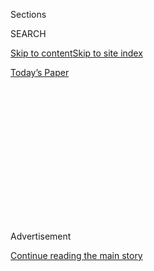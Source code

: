 <div id="app">

<div>

<div>

<div>

<div class="NYTAppHideMasthead css-1q2w90k e1suatyy0">

<div class="section css-ui9rw0 e1suatyy2">

<div class="css-eph4ug er09x8g0">

<div class="css-6n7j50">

</div>

<span class="css-1dv1kvn">Sections</span>

<div class="css-10488qs">

<span class="css-1dv1kvn">SEARCH</span>

</div>

[Skip to content](#site-content)[Skip to site index](#site-index)

</div>

<div class="css-10698na e1huz5gh0">

</div>

</div>

<div id="masthead-bar-one" class="section hasLinks css-15hmgas e1csuq9d3">

<div class="css-uqyvli e1csuq9d0">

</div>

<div class="css-1uqjmks e1csuq9d1">

</div>

<div class="css-9e9ivx">

[](https://myaccount.nytimes.com/auth/login?response_type=cookie&client_id=vi)

</div>

<div class="css-1bvtpon e1csuq9d2">

[Today’s Paper](https://www.nytimes.com/section/todayspaper)

</div>

</div>

</div>

</div>

<div data-aria-hidden="false">

<div id="site-content" role="main">

<div>

<div class="css-1aor85t" style="opacity:0.000000001;z-index:-1;visibility:hidden">

<div class="css-1hqnpie">

<div class="css-epjblv">

<span class="css-17xtcya">[Opinion](/section/opinion)</span><span class="css-x15j1o">|</span><span class="css-fwqvlz">Trump
Supporters Make Their Case for 2020</span>

</div>

<div class="css-k008qs">

<div class="css-1iwv8en">

<span class="css-18z7m18"></span>

<div>

</div>

</div>

<span class="css-1n6z4y">https://nyti.ms/2Xwus9w</span>

<div class="css-1705lsu">

<div class="css-4xjgmj">

<div class="css-4skfbu" role="toolbar" data-aria-label="Social Media Share buttons, Save button, and Comments Panel with current comment count" data-testid="share-tools">

  - 
  - 
  - 
  - 
    
    <div class="css-6n7j50">
    
    </div>

  - 

</div>

</div>

</div>

</div>

</div>

</div>

<div id="NYT_TOP_BANNER_REGION" class="css-13pd83m">

</div>

<div id="top-wrapper" class="css-1sy8kpn">

<div id="top-slug" class="css-l9onyx">

Advertisement

</div>

[Continue reading the main story](#after-top)

<div class="ad top-wrapper" style="text-align:center;height:100%;display:block;min-height:250px">

<div id="top" class="place-ad" data-position="top" data-size-key="top">

</div>

</div>

<div id="after-top">

</div>

</div>

<div>

<div class="css-1g7y0i5 e1drnplw0">

<div class="css-1ceswkc e1drnplw1">

</div>

<div class="css-f2fzwx e1drnplw2">

<div data-aria-labelledby="modal-title" role="region">

<div id="modal-title" class="css-mln36k">

transcript

</div>

<div class="css-pbq7ev">

</div>

<span>Back to The Argument</span>

<div class="css-f6lhej">

<div class="css-1ialerq">

<div class="css-1701swk">

bars

</div>

<div>

<div class="css-1t7yl1y">

0:00/0:00

</div>

<div class="css-og85jy">

\-0:00

</div>

</div>

</div>

</div>

<div class="css-15fbio0">

<div class="css-1p4nyns">

transcript

## Trump Supporters Make Their Case for 2020

### With Ross Douthat

#### Conservatives Helen Andrews and Daniel McCarthy join Ross for a reelection roundtable.

Thursday, August 6th, 2020

</div>

  - ross douthat  
    I’m Ross Douthat, and this is “The Argument.” \[MUSIC PLAYING\]
    
    If you’ve ever taken the time to read this podcast’s description,
    you’ll know that our mission is to host arguments from across the
    political spectrum. If you’ve listened to the show every week,
    you’ll also notice that I’m usually holding up the rightmost end
    of our debates, but not this week. While my more liberal co-hosts,
    Michelle and Frank, are on vacation, I’m conducting a temporary
    right wing coup. I’ve asked two writers who are somewhat to my
    right, meaning, among other things, mostly pro-Trump rather than
    “Never Trump” to join the show. We’ll talk about the president the
    pandemic, the Black Lives Matter protests, 2020 elections, and the
    future of conservatism. \[MUSIC PLAYING\]
    
    First is Dan McCarthy, the editor of Modern Age, a conservative
    quarterly of ideas, a director of journalism fellowships at the fund
    for American Studies, and a frequent times op-ed contributor. He’s
    also been a guest on this show. Dan, welcome back.

  - daniel mccarthy  
    Thanks, Ross.

  - ross douthat  
    And joining Dan is Helen Andrews, who is a senior editor at the
    American Conservative, and the author of “Boomers, The Men and Women
    Who Promised Freedom and Delivered Disaster,” which is out next
    January. Helen, thanks so much for coming on “The Argument.”

  - helen andrews  
    Thanks so much for having me.

  - ross douthat  
    You’re very welcome. So let’s talk about some issues where I can
    hopefully play the totally unaccustomed role of moderate squish. So
    I thought we could start with how President Trump has handled the
    coronavirus crisis, because given that he’s currently seven or eight
    or nine points down in the polls to Joe Biden, I suspect that we can
    all agree that he could have handled it better, but since both of
    you have been somewhat skeptical of lockdowns and other tough public
    health measures, I also suspect that we disagree about what a better
    strategy would have been. So starting with you, Dan, what do you
    think the president could have done differently over the last five
    months or so?

  - daniel mccarthy  
    Well, you know, I don’t think there’s any kind of silver bullet
    here. If we look at the responses that other countries have had to
    COVID-19, while there are places you can point to that have had
    considerable success, there are places that are very different from
    the United States, that have leadership that is very different,
    places like Sweden, for example, places like the United Kingdom,
    where you have a conservative leader, but one who can recite “The
    Iliad” from memory. Quite a contrast from Donald Trump, perhaps.
    There are places like Italy, which has a government that’s always
    rather rickety. You can see a wide swath of different governments
    responding in different ways to COVID-19, and a great many of them
    are getting it wrong. And the ones that have gotten it right, even
    they are starting to have a resurgence of the virus and other
    difficulties. So I just don’t know that there is anything Donald
    Trump could have done that would have been the one right way of
    approaching this. And of course, this is something where the role of
    the governors in our 50 states is also of the utmost importance, and
    in fact, is of rather more importance than the president himself.
    Perhaps the easiest thing to say about what the president could have
    done is to perhaps act as psychiatrist in chief, not as physician in
    chief, but someone who could have made some reassuring statements
    that might have made people simply feel better about this crisis.
    But I don’t think that would have had much practical effect. It
    seems to me that some of these crises that we’re facing are —
    they’re acts of God. They are things that it’s very hard for any
    kind of leadership simply to overcome.

  - ross douthat  
    That’s some pretty deep fatalism, Dan. Helen, I’m hoping that you
    will make a more explicit case for why we should have simply gone
    full Sweden.

  - helen andrews  
    Unfortunately, I’m going to have to disappoint you there, and also
    to disagree with the premise of your question. I don’t think the
    president has handled the coronavirus crisis badly. I think he’s
    actually handled it pretty well. One of the great frustrations for
    people who generally like and support this president is that he
    seems to be someone who has a hard time understanding that often,
    the correct response to a situation is to say nothing. He seems to
    have a real problem grasping that sometimes silence is the best
    policy. But here, with the coronavirus, he seems to have finally
    grasped that lesson. He hasn’t made himself the point man on every
    policy question, and I think that that’s a good thing, because a lot
    of this is stuff that should be decided by governors anyway. So
    there’s no reason for a president to have a position on a national
    mask mandate or something like that. And there are a lot of things
    that we know now that we wouldn’t know about comparisons between
    different strategies because we allowed a diversity of responses on
    the part of different states. So I think the fact that the president
    has left space for that to happen is actually a pretty good decision
    on his part.

  - ross douthat  
    How would you make the case for the president’s re-election in the
    context of, let’s say, by the time the fall rolls around, up to
    200,000 or so deaths from the coronavirus? Because I think it’s fair
    to say that if you had flashback to say February or early March when
    we were first having conversations/panics about COVID-19, that if
    you had said, well, over the course of the next six months, 200,000
    Americans are going to die from this disease, a lot of people would
    have assumed that the president’s re-election efforts were doomed,
    and I don’t think either of you think his re-election effort is
    doomed.

  - daniel mccarthy  
    Well, his re-election chances aren’t doomed, but there is a limit to
    what any president can do in the face of certain public assumptions,
    which are of a almost divine nature. So I’m a very strong critic of
    President George W Bush. I was very much against most of his
    domestic policies, and even more so, his foreign policy, especially
    the Iraq war. One thing, however, that I’ve generally not blamed
    President Bush for was his response to Hurricane Katrina. And there
    were certainly mistakes he made there that were quite big but
    fundamentally, when you have a natural disaster, the president is
    not a god. He can’t change those outcomes. I mean, sometimes, these
    discussions, it’s almost like being a medieval priest and you’re
    being confronted by a sort of angry group of people who say, why
    didn’t the king cure this man’s scrofula, and the fact is, well,
    actually, kings can’t cure scrofula. That’s something beyond their
    power. So the president is necessarily going to take a hit to his
    approval ratings and his re-election chances as a result of the
    COVID-19 crisis. That doesn’t mean, however, that there was really
    much that he could have done one way or the other that would have
    greatly altered what he could — the response that he would get from
    whatever actions he might have taken. Now, in terms of what case can
    be made for his re-election, it’s simply that fundamentally, what he
    had warned us about back in 2016 regarding the possible consequences
    of globalism have all proven true as a result of the COVID-19
    crisis. We’ve had a economic collapse that has perhaps been worse
    than it had to be as a result of our interconnectedness with China
    and with other parts of the world, and of course, the fact that the
    coronavirus came in from outside of the country is another sort of
    point against globalism and point in favor of Donald Trump’s
    fundamental populism and nationalism. So I would say that Donald
    Trump should reiterate his original 2016 campaign points, his
    themes, and that what we’ve seen happen this year, as disastrous as
    it has been, is, in fact, a vindication of his early warnings back
    in 2016.

  - ross douthat  
    OK, sure, it’s a vindication of his early warnings, but in response
    to those early warnings, who did we elect president? Seems like we
    elected Donald Trump president of the United States, right? So I
    mean, it seems to me that in this crisis, he was, indeed, handed a
    challenge whose parameters did sort of vindicate portions of his
    2016 world view, but then once confronted with this challenge, from
    a reasonable perspective, it seems like he’s failed. That seems to
    be the problem. You’re simultaneously saying, this is an act of God
    that no president could hope to deal with, and Trump sort of saw it
    coming, but if he sort of saw it coming, then it’s not just an act
    of God. It’s a predictable challenge that maybe we should have been
    better prepared for and had a response to.

  - daniel mccarthy  
    No, but again Ross we have a government of 50 states, not just one
    central federal government. And the central federal government that
    we do have is divided between the president and Congress. Now, I
    would criticize the president for having sort of lost the initiative
    early on when he did have control of Congress, but he’s had the
    opposition party in charge of the US house of representatives since
    two years ago. So while you can say that President Trump could have
    had some sort of dictatorial powers and done everything that he
    might have wished to do, that was never really the case. It
    certainly has not been the case with respect to the states and their
    policies, but it hasn’t even been the case with respect to the
    federal government. He had a very short window where he had
    plenipotentiary power, and that went by the wayside two years ago.

  - helen andrews  
    And just to be clear, the mere fact that the coronavirus crisis
    vindicated many of Trump’s campaign policies doesn’t necessarily
    mean that he could have done anything about it once it hit the
    United States. I mean, it’s not as if he can, in the space of a
    month, make American supply chains less dependent on China. Even if,
    in retrospect, we had done that, we might have been in better shape,
    the American people will forgive our president for not controlling
    things that he’s unable to control. They don’t expect presidents to
    be gods.

  - ross douthat  
    They don’t? I would dispute that premise too, honestly. I think —

  - daniel mccarthy  
    Yeah, I might agree with you, Ross. Perhaps they do expect
    presidents to be gods.

  - ross douthat  
    I mean, I think it’s — at the very least, though — at the very
    least, though, I mean, you compared this to Hurricane Katrina, but
    COVID-19 is something where it’s a rolling crisis, where every day
    in the United States, a certain number of people become infected,
    and every day, a certain number of people die, and the choices that
    are made, the public health choices that are made over the course of
    those months presumably have some impact on it. And I think that
    both of you, but I think especially you, Helen, have argued that
    whether this was Trump’s choice or not, that a lot of the choices we
    made were the wrong choices, that sort of locking down as extremely
    as we did in the months of March and April was actually the wrong
    approach. Is that what you think?

  - helen andrews  
    That is, but even though I think the lockdowns were probably more
    extreme than they had to be, I am perfectly willing to make
    allowances for decision-makers who have to operate with imperfect
    information. I think that you can’t expect people to make perfect
    decisions when they don’t yet have all the facts that they need. But
    we’re now a few months into the crisis, and we know better what
    needs to happen next. And so now is the time when I think the
    American people are going to start grading their politicians a
    little more toughly on the decisions that they make. And the one
    thing that they won’t forgive is people who make politicized
    decisions in response to a health crisis. Which is why I think the
    biggest opportunity for the president going forward in terms of how
    he should handle coronavirus to improve his re-election chances, is
    to focus on schools, because that’s definitely a case where you have
    teachers unions and a lot of the pro-lockdown side making decisions
    that look to a lot of parents like they’re politically motivated,
    and also, like they’d be perfectly happy to keep schools shut,
    sometimes, it seems, indefinitely, and prevent private and charter
    schools from opening up either. So taking on the teachers unions who
    are making politicized decisions might be a good strategy for the
    president going forward.

  - ross douthat  
    Do you think those decisions are politicized in the sense that
    they’re being made in effect to spite the president, or do you
    think they’re politicized — I mean, it seems to me much more that
    they’re made in a spirit of panic and anxiety about the disease that
    may be overstated, or maybe sort of missing the importance of having
    schools open and the importance of balancing that against the public
    health risk, which is not exactly the same as being politicized.
    It’s more disease anxiety driven.

  - helen andrews  
    Well, when I look at the list of demands from Randi Weingarten and
    the A.F.T., it includes a lot of things that don’t have anything to
    do with education, like eviction moratoriums, a wish list that you
    would expect from activist Democrats. So that’s pretty clearly
    politicized. And I’m in favor of a diversity of approaches. So if a
    local school board wants to keep schools closed or remote until
    November, that’s their decision to make. But when I see those same
    school boards and county health organizations trying to shut private
    and charter schools as well and not allowing those schools to make
    their own decisions and maybe find their own path forward, that to
    me does look like teachers unions trying to kneecap their
    opposition, because they’re afraid that competition from private
    schools and religious schools will draw away pupils. So, yeah, I
    think got a lot of parents do detect some politicization in
    decisions like that, and I think they’re right.

  - ross douthat  
    Right. There was the case just now in Maryland where they announced
    that— this has since been overturned by the governor, I guess, in
    defiance of your call for local decision-making in some sense,
    Helen, but they first announced that private and parochial schools
    would have to stay closed till October 1. And one of the theories
    for why they chose that date was that that’s the date at which
    enrollments are set in public schools, and they were hoping to
    effectively maintain or increase public school enrollments for
    budgetary reasons. So I think there’s obviously some sort of
    effective political competition within the education system going on
    in this totally weird environment. But let me pull you back to the
    macro level. So, fine, you think Trump should be making a kind of
    campaign on school openings. At the same time, you are saying that
    fundamentally, these are local and state decisions, which, of
    course, they are. So in a sense, you’re making an argument for Trump
    using the bully pulpit, using sort of rhetorical powers to make a
    particular case. But why doesn’t that apply to the entire public
    health situation? Certainly, Trump can’t institute a national mask
    requirement, but it would certainly have been possible for him to,
    start wearing a mask in public a month and a half earlier than he
    did and not discourage mask wearing tacitly in all the various ways
    that he’s done. And he has, throughout this disease, had the power
    of sort of public speechifying, the power of making statements. He
    attempted to sort of command the situation with his nightly press
    conferences for a while. In that sense, if he can use the bully
    pulpit for his re-election, then I don’t see how you can sort of
    absolve him for the way he has or hasn’t used the bully pulpit in
    the last few months. Do you think there’s been any kind of
    consistent public health message emanating, not from the experts
    around Trump, but from the president himself?

  - helen andrews  
    The very simple reason why Trump should not use the bully pulpit
    more is that when he wades in to political debates, he very often
    makes them worse. Not so much because anything he does or says is
    particularly reckless, but because of the way other people react to
    him. An unfortunate fact is that there are a lot of people involved
    in our political discourse who will immediately take the opposite
    position to whatever the president adopts. And we saw that just in
    the past few weeks. A month ago, it seemed like everyone was kind of
    pretty much on board with the idea that children were low-risk
    spreaders, and therefore opening up schools should be one of the
    first things on our list so we can get people back to work. And yet,
    when the president came down on the side of reopening the schools, a
    lot of people rushed to the other side. So yeah, I think when the
    president weighs in on things, a lot of people immediately leap to
    say the opposite. And that may say bad things about them, but that’s
    just a fact of our political discourse we have to deal with. So I
    think very often, the president does better by the country by
    staying out of certain debates.

  - daniel mccarthy  
    Well, and I’ll sort of jump in here and underscore something that
    Helen is getting at. This idea that we have to house our national
    media pointing to Donald Trump and saying, you know what? COVID is
    really about Donald Trump. It’s about what Donald Trump does, what
    he says, the signals he sends, the policies he makes. It’s simply a
    misreading of our actual structure of government. It’s an actual
    misreading of the way in which the private sector works here, and we
    really do need people to be making prudential decisions at the very
    — not just the local level in terms of government, but the
    molecular level in terms of our society. People need to be making
    smart decisions about how to discriminate between high-risk and
    low-risk groups, how to keep a relatively sound degree of separation
    between these groups if there’s a chance that someone in a low-risk
    group may be infected and could perhaps harm someone in a high-risk
    group. All of these things have to be done at the societal level.
    They can’t simply be mandated from Washington D.C. Whether it’s
    Donald Trump, or if Joe Biden were president, it would not make any
    difference. It is something that fundamentally requires personal
    responsibility. I think Americans have been trained and have been
    told that they should not be exercising this kind of personal
    responsibility. They should not be thinking for themselves. They
    should be looking to some sort of expert or god figure and deferring
    to that person.

  - ross douthat  
    But again, isn’t this — I mean, I watched Donald Trump’s 2016
    campaign where he literally used that kind of rhetoric, I think very
    effectively in many cases, in ways that a, shall we say, more
    libertarian or states’ rights oriented style of Republican would
    not, right? Like, Trump basically said, look there is a national
    role, a national federal role in dealing with things like the opioid
    epidemic. You need a national strategy on the offshoring and factory
    closures. He would go around the country and give speeches in towns
    that had factories closed, and people would say a version of what
    you’re saying now, Dan. Like, oh, well, this is an organic process,
    and it’s a molecular process, and the decisions that are made by
    individual actors can’t be micromanaged in D.C., and Trump basically
    said, to hell with that. The national government is powerful, and we
    actually need a policy to deal with people taking jobs overseas,
    right?

  - daniel mccarthy  
    Well, Ross, no —

  - ross douthat  
    It just seems weird to retreat to that rhetoric in the face of a
    more immediate crisis.

  - daniel mccarthy  
    No but you’re fixated on a single point here, which is always, if
    Trump has a power in one field, he must have a power in every field.
    He must be a kind of omnipotent figure, and that’s not correct. The
    federal government does —

  - ross douthat  
    I have certainly never claimed that Donald Trump is an omnipotent
    figure. I just want to put that on the record.

  - daniel mccarthy  
    It is the — no, it is the presumption of this conversation right
    now. But in fact, the federal government has a role in trade policy
    historically that exceeds what its role in health care policy has
    been. And that’s just a fact of the way the U.S. Constitution works
    and the way our governments work. The United States is facing
    foreign competitors, facing entities like the People’s Republic of
    China, which cannot be confronted by a locality or by a state, but
    which can, in fact, be confronted by the federal government.
    COVID-19 is a threat of a different kind. It’s coming not from the
    outside at this point. It’s now coming from within the country. And
    it’s coming not from a sort of conscious entity from the outside.
    It’s rather a phenomenon of individuals communicating the disease
    to one another right here. So the fact that there is a division
    between what Donald Trump can do with national power and what he
    can’t do does not mean that there’s an inconsistency here. It just
    means that there really is a pattern to what he is able to apply his
    abilities to. And COVID-19, some of these natural disasters, I
    think, are not in that category.

  - ross douthat  
    If you go back to the period of, let’s say, one to two months
    between when the coronavirus first appeared in China and the fact
    that it was dangerous became clear, and the period when it started
    to really hit New York City, you had this zone where the president
    did do something that used his actual federal powers. He instituted
    some kind of travel ban on people coming from China, and we can
    debate how effective that was, but that was real. He did that. And
    then there was a six-week period where if you looked at his
    rhetoric, he consistently downplayed the likely severity of the
    problem, made what turned out to be totally false predictions about
    having the virus under control, and that was the period when — and
    this this part was not Trump’s fault per se, although it is his
    executive branch — but where the C.D.C. and the F.D.A., but
    especially the C.D.C., sort of fell down on the job in terms of
    testing and containing the virus. And at the end of that period, you
    had the huge outbreak in New York City, which also reflected
    disastrous policy choices on the part of local officials and state
    officials there. But the state and local officials right now, I
    mean, especially Andrew Cuomo, have pretty high approval ratings, in
    part just because they rhetorically seemed to take the virus
    seriously. So it seems to me that there both was, first, a clear
    window for some kind of federal action where the president missed
    the boat, and second, that there is a political upside to even if
    you’re doing a bad job, or even if it’s an act of God and beyond
    your control, just seeming sort of rhetorically in control in a way
    this president struggles to do. Do you think that’s wrong?

  - daniel mccarthy  
    I do think it’s wrong. First of all, regarding his window of
    opportunity to act, he took action, and the actions he was able to
    take were marginal. So the president is very proud of what he did in
    terms of trying to restrict travel into the United States as the
    coronavirus was breaking out. We can say, OK, well, even if that’s
    succeeded, even if that was exactly what Donald Trump thought needed
    to be done and he did it, obviously, it was not sufficient to stop
    the disease from reaching the levels that it has reached. Now, if he
    had not done that, if he had just let more people come in with the
    virus, what effect would that have had? Well, would it make things
    even worse. So the fact that Donald Trump has limited powers that
    can have a marginal effect is, I think, just a reality that has to
    be accepted here rather than saying that the overall situation is
    something over which he has control. Regarding the relative
    popularity ratings of President Trump and Governor Cuomo, I mean,
    sometimes, a democracy gives you an injustice, and in the case here,
    I think Andrew Cuomo has a lot more lives on his hands from having
    sent people with the coronavirus into nursing homes and other places
    that couldn’t turn patients away, or people away who had the disease
    and then spread it to the most vulnerable elderly populations. That
    is catastrophic, and it’s something he should face serious electoral
    repercussions for. It’s a question of whether the American people
    are going to look seriously enough at where the responsibility
    actually lies in our federal system relative the president versus
    the governor.

  - ross douthat  
    But surely, this goes back to the question of rhetoric and
    presentation as a part of statesmanship?

  - daniel mccarthy  
    No, it doesn’t. Because not everything is a matter — no, absolutely
    not. This idea that you can magically cure things with words has to
    be resisted.

  - ross douthat  
    No, no, no, but that’s not even — but that’s not — that’s not per se
    the point. I started this conversation by asking both of you what
    the president could have done differently, and Dan, your answer was
    nothing, and Helen, your answer was he’s done well to the extent
    that he’s minimized his public presentation. But what I’m saying is
    that what you’re describing as the injustice, Dan, of Cuomo being
    popular in his disastrous response reflects Cuomo’s use of the art
    of public rhetoric and statesmanship, which is part of the
    president’s job description, indeed, a central part.

  - daniel mccarthy  
    Well, look, I mean, you’re asking — yes, you’re asking a basic
    Machiavellian question here. Is it important to seem virtuous even
    if you’re not?

  - ross douthat  
    Yes, sure.

  - daniel mccarthy  
    And in Cuomo’s case, that’s what he’s done. He’s been able to create
    the appearance, perhaps, of a certain kind of competence. But I’ll
    mention two things here. The first is that in terms of the way that
    the media has reported the COVID-19 crises, and even the way this
    conversation is going right now, you can certainly see that there is
    a tendency to, in all of the elite media, to give Donald Trump the
    worst possible reading and to be rather more generous towards
    Democrats.

  - helen andrews  
    I have to agree with Dan, here. Ross, you seem to be proposing that
    if only Trump were a better political communicator, he could be more
    like that great hero Andrew Cuomo, to which I can only respond that
    being more like Andrew Cuomo is not a thing that I would like my
    politicians to be interested in. And I also think the media plays a
    bigger role here than you are giving it credit for. Trump could have
    literally lifted the script from every Andrew Cuomo press conference
    and it would have been covered very, very differently.

  - ross douthat  
    First of all, I’m not saying that wouldn’t it have been great if the
    national response had been more like New York’s response in those
    first few crucial weeks. I am saying that if your political goal is
    to govern the country successfully, which requires, among other
    things, being re-elected, then yes, presumably, the Republican Party
    and its position would be better if Donald Trump had some of the
    communication skills of Andrew Cuomo, which, yeah, it is a
    Machiavellian point, I suppose, but it’s kind of an essential one.
    And it’s just very — it’s very hard for me to imagine a world in
    which, maybe not the two of you, but where most Republicans or
    conservatives were willing to look at 200,000 dead Americans in the
    final year of a Democratic president’s first term in office and say,
    well, it’s time for the American public to grow up and realize that
    President Obama doesn’t have magical powers and there was nothing
    that he could have done. I mean, if you had 200,000 dead Americans
    under Democratic precedent, Republicans would be screaming bloody
    murder about it, and I think completely understandably so.

  - daniel mccarthy  
    Well, Ross, look, you could say that, yeah, if the president had the
    ability to sort of bamboozle the public and to give them a sense
    that they are sort of healthier than they actually are through very
    persuasive language that that would make us all feel better—

  - ross douthat  
    Or give them the sense that — give them the sense that he knows
    what’s going on and he has a plan to deal with it, right? I mean,
    that’s —

  - daniel mccarthy  
    No, that’s not what he should do, because he doesn’t know what’s
    going on. \[DOUTHAT LAUGHS\] Nobody knows what’s going on. No, I’m
    quite serious about this. I think we’re in a very dangerous
    position, and in fact, not just us, but the whole world, because
    we’re assuming that we know things about this disease that we
    really don’t, and we should be very careful here and we should be
    very cautious with our local circumstances as opposed to assuming
    that we’ve got some sort of master plan that’s going to deal with
    this. I don’t think any of us actually knew six months ago that this
    was going to be quite as severe a problem right now as it still is.
    And we need to also keep in mind the costs of policies like
    shutdowns, for example, on psychology, on suicide rates, on other
    deaths of despair. There are any number of contingencies and
    complexities here which I think we need to be honest about. We can’t
    simply say, you know what, we’re just going to clap for Tinkerbell
    and that’s going to resurrect —

  - ross douthat  
    OK, good. No, but let’s stick with that point, right? So forget
    Donald Trump for a minute. Just articulated in your own — from your
    own point of view, what have we learned? We’ve learned something
    about the disease over the last four to six months. We have a lot of
    — we have a wide range of outcomes in different countries. We have
    observed and absorbed many of the costs of lockdowns right now. So
    accepting that this varies from state to state, what should be our
    policy going into the fall? Let’s say we have a residual lockdown
    right now with some limits on gatherings, and possibly, we’ll end up
    with school closures and so on. Is that a mistake? I mean, were the
    swedes right to assume that we could reach herd immunity at a pace
    that would save our economy. What have we learned? What have you
    guys learned?

  - daniel mccarthy  
    Well, look, Sweden still has per million more COVID-19 fatalities
    than we have, and maybe that’s going to change over the course of
    the next several months, but I’m not quite prepared to say that the
    Swedish model is the correct model. On the other hand, I am less
    confident than you are, Ross, that we already have as clear lessons
    as we would like to have about this disease and how best to approach
    it, and that’s one reason why I’m emphasizing that this sort of most
    localist approach possible is what I think is the only thing you can
    do.

  - helen andrews  
    I also think that’s the biggest thing we’ve learned, is how big that
    difference in risk is for different demographic groups. There are
    still today a lot of states where most of their coronavirus deaths
    took place in nursing homes, a majority in facilities that house
    less than 1 percent of the U.S. population. That’s a huge thing that
    we’ve learned in the past few months, and maybe that should tell us
    that focusing on those high risk groups would have been better to do
    from the beginning, and certainly, better to do from here on out.
    Because unlike you, Ross, I’m not entirely confident that we have
    weathered the worst of the economic storm. I think that a lot of the
    jobs that are currently being thought about as layoffs or temporary
    furloughs are going to end up being permanent. A lot of small
    businesses are going to close no matter what happens with
    unemployment insurance or any other mitigating measures from here on
    out. So I think the economic cost of lockdown could be a lot higher
    than we’re thinking right now. So between that and the concentration
    on nursing homes, I think we should start looking at opening up.

  - ross douthat  
    But we have started opening up, right? And the challenge is
    precisely that. I’ll flip the script and argue a version of you
    guys’s case, which is that the power of the state as manifested in
    lockdowns is maybe less significant than the choices that people
    make themselves to socially distance, not go to restaurants, not go
    shopping, not go to the mall and so on. So you have, if you look at
    trends in foot traffic and OpenTable reservations and all of these
    things, you see sort of steep declines before states implement
    lockdowns, and what you see now in states that have opened up, or
    partially opened up, is that when there’s a surge of cases of the
    virus, people react to some extent the way that they did before, and
    you get a kind of cycle. You get a reopening, people start going to
    bars and restaurants again, then the virus surges, then people stop.
    But that means that the economic pain exists to some extent
    independent of public policy. It exists so long as the virus is an
    active force in American society. So I mean, to me, the stronger
    anti-lockdown case is psychological rather than economic. I don’t
    see how you avoid the massive economic hit from this virus with or
    without formal lockdowns. But the lockdown policy, the sort of
    extremity of it does seem to generate an intense psychological toll
    that is manifest in the most extreme form in rising suicide rates
    and so on, but I think is also manifest in the protests of the
    summer. I think there was a reasonable argument that you don’t get
    massive protests across the U.S., even though they are officially
    about racial justice and police brutality, that you just don’t get
    those protests without the two-month lockdown policy beforehand.
    Helen, do you think the lockdowns caused the protests?

  - helen andrews  
    Absolutely. A fact about the Russian revolution that a lot of people
    don’t know is that the winter of 1916 and 17 was one of the harshest
    on record, and that everybody in St. Petersburg had basically been
    in lockdown because of the weather and the harsh winter for months
    and months and months. Until the end of February, when suddenly,
    temperatures shot up, and everybody went outside, and a week later,
    the Romanov Dynasty was no more. \[LAUGHING\] So yeah, when people
    are locked up for a long time, and then suddenly, you let them out,
    they run into the streets and they go crazy.

  - daniel mccarthy  
    Well, and you only let them out for the protests. I mean, that’s one
    of the other key things here. People can’t really go to work as
    normal. They can’t really go to school or whatever educational
    opportunities they would have as normal. They can’t socialize as
    normal. Practically the only thing they’re allowed to do is to
    congregate outside in large numbers and burn down a police
    department. If that’s your only option, and that’s the only kind of
    social activity you can take part in, a lot of people are going to
    opportunistically glom onto it.

  - ross douthat  
    We’re going to take a quick break, and when we come back, we’re
    going to talk about the fall election and whether conservatives
    should wish for a Donald Trump second term. We’ll be right back.
    
    \[MUSIC PLAYING\]
    
    And we’re back. So I want to start with the larger cultural upheaval
    that’s affecting maybe elite institutions in particular, but also,
    corporate America, sort of the general tug to the left that’s going
    on in American institutions right now as a reaction in part against
    the presidency of Donald Trump. That just as you see tugs to the
    right under Democratic presidents, you get tugs to the left under
    Republican presidents. And I’m going to submit and then have my
    guests disagree that the strength of this tug and the weakness and
    incapacity of Trump himself in response to it, his inability to sort
    of harness or marshal public opinion against the leftward swing in
    American life is a reason for conservatives to wish that he loses
    the election in November, because a Trump second term would probably
    be an extension of the end of his first term where the right clings
    to political power in Washington D.C. and continues to lose cultural
    ground just about everywhere you look. Helen, I suspect that you
    disagree and that you will be supporting Donald Trump in November.
    Tell me why I’m wrong.

  - helen andrews  
    Yeah, I disagree vehemently. I disagree very strongly. I think any
    conservative out there who’s wishing for a Donald Trump loss is just
    flat out crazy. Winning is always better than losing. And if you’re
    somebody who supports the things that Donald Trump campaigned on,
    you especially should be helping that he wins so that the G.O.P.
    doesn’t just revert to business as usual. I kind of knew when Trump
    was elected that there would be a lot of growing pains, more than
    for most presidents because he was such an outsider, but I do think
    there is an observable learning curve. I don’t know how much he’s
    gotten better, but the people on his staff have gotten better and
    four years wiser, and I think a second term would be a lot smoother.
    I also think that I have been just more disappointed that I thought
    I would be by the behavior of the left in response to Donald Trump.
    The inability of so many people in the Democratic party, and not a
    few in the Republican establishment, to accept the outcome of the
    2016 election and just pitching tantrums and throwing bogus
    impeachments. And I really think it’s important that that kind of
    behavior not be rewarded. So those are two good reasons to be hoping
    that Donald Trump wins.

  - ross douthat  
    Dan, can you give me more?

  - daniel mccarthy  
    Yeah. Well, certainly, if you look at policy, if you voted for
    Donald Trump in 2016, and you wanted to see a degree of change in
    our foreign policy, if you wanted to see conservative justices put
    on the Supreme Court, or at least, as close as the Republican Party
    seems able to get to putting conservative justices on the Supreme
    Court, then it seems to me that you have to support Donald Trump and
    hope that he will see through the project that he began in 2016. In
    foreign policy, it looks to me as if Trump now has a stronger handle
    on things, that we’re not going to get appointments of
    neoconservatives like John Bolton in a second Trump administration.
    I see some promising personnel moves in terms of the next
    ambassador, for example, that Trump wants to appoint to Germany. And
    in various other places as well, I think you’re actually starting to
    see the kind of braintrust forming to see through a more restrained
    foreign policy in a second Trump administration. And of course,
    foreign policy is the thing that the president really has the most
    direct control over. As far as the courts are concerned, this is an
    existential matter for conservatives. In terms of religious liberty,
    it’s certainly an existential question in terms of the lives of the
    unborn. Conservatives have been bitterly disappointed by Justice
    John Roberts, and to a somewhat lesser extent, also by Neil Gorsuch.
    However, the idea of having Joe Biden in there, probably with a
    Democratic Senate, and having more justices like Kagan or like Ruth
    Bader Ginsburg, that would obviously be even worse for
    conservatives. So the conservative approach to the courts has been a
    mixed success, and in the eyes of many, it’s been a failure, but it
    hasn’t been as great a failure as you would get with a court who had
    appointees coming from the left wing of the Democratic party.

  - ross douthat  
    Talk a little bit more about the idea of a braintrust, Dan, because
    I think we disagree on this.

  - daniel mccarthy  
    Well Donald Trump came from out — yeah.

  - ross douthat  
    I mean, imagine a Trump second term. Right now, the Trump cabinet
    has an awful lot of acting non-confirmed cabinet rank officers. The
    Trump White House has partially emptied. Now, I’m sure you’re glad
    of some of the emptying, because it reflects, as you say, people who
    Trump hired who are either very conventional establishment
    Republicans, or in Bolton’s case, much more hawkish than the
    president himself. I think that’s reasonable, but it doesn’t seem to
    me that there is a populist braintrust around the president. And by
    populism, I mean people who would agree with your perspective on
    foreign policy, which is to say, containing China, and otherwise
    very restrained in military adventurism, and in domestic policy,
    being willing to break with sort of Reaganite views on things like
    infrastructure spending, let’s say. I think such a populous
    braintrust exists outside the White House. If you put me in charge
    of assembling such a braintrust for Trump in his second term, I
    think I could do a decent job, and maybe would hire the two of you,
    but I don’t see any evidence that Trump himself sort of sees that as
    his mission or that there’s a group coalescing around him that has
    that kind of clear agenda. Trump’s most sort of successful in terms
    of duration cabinet official is Mike Pompeo, who as far as I can
    tell, is still obsessed with conflict with Iran. So who is the
    braintrust?

  - daniel mccarthy  
    Well, so I think that you’re beginning to see the right kind of
    appointments being contemplated, and in some cases, being made. And
    obviously, on the eve of an election, you’re not having as much
    action in terms of appointments as you would get after an election,
    after you have a second term coming on. But no, I mean someone like
    Douglas MacGregor, for example, being mooted as appointee for
    ambassador to Germany. That’s very promising. And there are a lot of
    other people I hear in the pipeline of similar caliber and similar
    views. Donald Trump took a couple of years here, and I regret that
    it took as long as it did to find out that people like John Bolton
    really are not on his side. And Mike Pompeo, he has certainly been
    persistent. He’s stuck around for a long time, and he may stick
    around for a longer time yet. And he is someone who comes from a
    more conventional Republican background, but I don’t think he’s the
    whole story, and I think there’s actually a lot of things —
    interesting things happening on the personnel side of the
    administration, sometimes in the less high-profile roles, that are
    indicative of a new approach to staffing.

  - ross douthat  
    Who do you — who do you trust? Who do you trust in the White House?
    Give me somebody who you trust, who you —

  - daniel mccarthy  
    First of all, in terms of things like trade policy, I think you’ve
    had a braintrust from the beginning. Robert Lighthizer, for example,
    I think, is an indication that the Trump administration has had its
    act together with respect to its trade policy almost from the
    beginning I get the impression that with appointments like Douglas
    MacGregor, they now have the same sort of focus with respect to the
    foreign policy as well. Mike Pompeo is a more conventional
    Republican, yes, but I think that a lot of people around him are
    going to be more in the Trump estate. There have been a lot of
    battles lately where people are saying that Trump is appointing
    people who are too conservative. The former head of the Claremont
    Institute, for example. But this is actually what Trump was elected
    to do, to make sure that the message that we’re sending out to the
    world is a message that reflects the changes here in this country
    with respect to our foreign policy, that we no longer are in the
    business of militarily promoting democracy and trying to engage in
    regime change operations here, there, and everywhere, but rather,
    we’re talking about America’s fundamental values, and we hope that
    that example is what will change countries, as opposed to
    skullduggery to kind of forcibly alter other regimes.

  - ross douthat  
    Helen, let me go back to your initial point, that winning is always
    better than losing, which is a powerful point. So in 2016, Donald
    Trump ran, as among many other things, the candidate of standing for
    the national anthem, right? I mean, I think that that’s — that was
    sort of a condensed symbol of Trump’s campaign in 2016, where he
    used Colin Kaepernick as a foil to attack athletes who didn’t stand
    for the national anthem. Now, here we are four years later, and
    we’re in a cultural landscape where kneeling for the national
    anthem is the norm and standing for the national anthem is now seen
    as sort of the act of protest. Now, this is a small, condensed
    symbol that obviously doesn’t have immediate policy implications,
    but it seems like a pretty striking cultural defeat that
    conservatives have absorbed, and I think would not have absorbed had
    Donald Trump not been president, in part, because of the fact that
    Trump’s unpopularity, the fact that most Americans they really don’t
    like him has created all of this space for left wing argument and
    left wing movements to effectively gain large amounts of cultural
    ground. Now, I know you don’t think that’s totally wrong. Tell me
    why that doesn’t just happen even more so across the next four
    years, where you’re effectively trading maybe one more Supreme Court
    seat for even more sweeping cultural defeat.

  - helen andrews  
    I’m actually not sure I agree with any part of the premise of your
    question. First of all, your logic sounds like an argument for
    electing McGovern in 1972. And the ‘60s would have ended sooner if
    we’d gone further to the left, which just doesn’t sound right as a
    matter of history. Also, as a matter of history, I disagree that
    none of this would be happening if Hillary Clinton had won in 2016.
    I think it’s entirely possible that the fringe left would have felt
    empowered by that victory and we would be seeing many of the same
    things that we’re seeing now. But that’s actually not the important
    question. The relevant question is, will these forces be stronger or
    weaker if Biden wins in 2020? I think that the Trump campaign’s
    message of you won’t be safe in Joe Biden’s America is exactly the
    right one. I don’t think anybody expects that Joe Biden himself is
    secretly a closet Sandinista radical, but I do think a lot of people
    are worried that he’s so old and out of it that he would be a
    figurehead. So whatever aggravating effect Donald Trump might have
    on the psyches of leftists who can’t stand that he won in 2016, I
    think that effect just pales next to the empowerment these forces
    would feel under a Biden presidency.

  - ross douthat  
    But it’s not just about the empowerment of those particular forces,
    right? It’s also about public opinion writ large and the pressures
    that are put on, for instance, mayors and governors in terms of
    dealing with riots and urban unrest. where right now, there’s this
    sense that every event is about Trump, and every choice that, lets
    say, a blue state governor or a blue state mayor makes is seen in
    light of whether it helps or hurts Trump, right? So you have this —
    you have pressure right now on blue state mayors to refuse federal
    aid or something in terms of dealing with soaring murder rates,
    because that’s seen as boosting Trump in some sense, right? In a
    Biden presidency, that kind of thing goes away. In a Biden
    presidency, you get a thermostatic swing in public opinion, the way
    you do in almost every presidency, where moderate voters who are
    right now very worried about Donald Trump’s capacities to handle the
    coronavirus and haven’t yet internalized the lessons that you guys
    were preaching in the first segment of our show would swing to being
    more worried about the overreach potentially of liberalism and would
    be more likely to vote for Republican candidates in 2022. And I just
    want to push on your historical analogy, Helen, which is that, yes,
    if Donald Trump were Richard Nixon, which is to say, for all his
    faults, a very effective politician who was capable of building, in
    the end, a 60 percent majority coalition against McGovern, then of
    course, it would be ludicrous for Republicans or conservatives to
    want the liberal democrat to win. But if Trump is a figure more like
    George Wallace, sort of a representative of a sort of permanent
    minority faction who can only win through electoral college luck,
    then having him in power doesn’t— I mean, it’s a different — it’s a
    different case, right? It’s like if you were a conservative in 1968,
    would you rather have Hubert Humphrey or George Wallace? Maybe you’d
    rather have Hubert Humphrey. This is the question with Trump. At
    some point, if you’re going to actually govern the country, you
    actually need to win a majority of the country. You can’t just rely
    on electoral college minorities for generations yet to come and
    having your standard bearer be this deeply unpopular figure who
    constantly hands cultural victories to the left. Seems like it
    pushes that moment ever further out of reach.

  - helen andrews  
    I have high hopes that the standard bearer for populist conservatism
    that comes after Trump will be a lot more normal and more competent
    than he is. I have every hope in the next generation. But I really
    am struggling to grasp where you’re coming from on this line of
    questioning, Ross, just because are you really saying that if Biden
    wins, the local government of Portland is finally, for the first
    time in its existence, going to start cracking down on Antifa
    terrorism and not let these 20 somethings in black roam the streets
    with impunity? That just doesn’t seem realistic. That just doesn’t
    sound like them.

  - ross douthat  
    I mean, I think it’s less the government of Portland per se.
    Portland, I think, is a distinctive case in the sense that they have
    had a kind of anarchist protest culture that the government has
    basically tolerated for a long time before the George Floyd
    protests. But no, I mean, I’m thinking more of cities like Atlanta,
    Chicago, Boston, New York and so on. Cities that have not been run
    the way Portland has been run for the last few years, to put it
    mildly, cities that right now have murder rates spiking that they
    need to bring under control. Those are the cities where Trump
    creates particular pressures not to be seen as cooperating with what
    liberalism has decided is a white nationalist president. Those are
    the kind of specific pressures that I’m thinking of — Portland is a
    special case. I think that applies to other institutions too. I
    mean, obviously, I have a personal stake in this since I work for a
    institution that is widely reputed to be liberal and has had its own
    Trump era internal controversies. But just about every liberal
    institution right now, in higher education, in media, and so on,
    there is this pressure that Trump himself creates where everyone has
    to be onside against the great threat of Trump. And so all of those
    institutions in the Biden presidency, I think, would feel
    potentially some of that pressure relaxed. Not necessarily.

  - daniel mccarthy  
    No, not at all. I mean, come on, you’re saying that everything was
    going smoothly for conservatives in higher education, for example,
    until Donald Trump came along, and then the inflamed left suddenly
    decided to start acting out. That’s not the way it’s happened. In
    fact, conservatives have been losing ground in these institutions,
    the media and higher education in particular, for generations, and
    the fact that now it’s being advertised in a way that it perhaps
    wasn’t quite as much during the Obama years is not a change in the
    substance. The thing that really matters here is the sort of control
    of the institutions themselves and what kind of ethos they embody,
    whether or not that’s being expressed as sort of flamboyantly as it
    is now, or whether it’s deeper in the institutional power structure,
    as it was during Obama or during the Clinton years or whatever. But
    conservatives actually are in a better position knowing who their
    enemies are and knowing just how biased the media is against them,
    knowing just how ruthless higher education is in preventing
    conservatives from getting tenured positions and so forth. I think
    there’s a great deal to be said for the sort of confrontation with
    reality that Donald Trump is bringing about. And it does seem to me
    that as you see crime rates spike by 24 percent in the 50 largest
    cities or across the country right now, you’re going to see a
    significant change in public opinion, and there’s a limit to how
    much demagoguing against Donald Trump is actually going to be
    effective before people say, wait a minute, the street crime that
    I’m seeing in New York or in Chicago is not being caused by Donald
    Trump. It’s being caused by mayors and by city councils that are far
    too lenient on criminals.

  - ross douthat  
    So let’s talk about that scenario in a world where Trump loses
    before we wrap up. Helen, you you mentioned the idea that there
    exists after Trump potentially a more competent and serious form of
    populist conservatism waiting in the wings. Talk a little bit about
    that. Who leads the post-Trump Republican Party in 2024 or beyond?

  - helen andrews  
    Yeah, I think that there are a lot of candidates, and there will be
    more candidates for that spot if Trump wins, which is another reason
    why I hope that that happens, because it will show that that’s the
    path forward for victory for the GOP. It used to be my consolation
    when I thought about whether there was a chance that the G.O.P.
    would just revert back to the Romney-Ryan default that I thought,
    you know, they can’t just do that, because if the G.O.P. goes back
    to the Romney-Ryan default, it will lose. If you go back to those
    policies, you’re not going to win in Pennsylvania or Wisconsin. But
    as I’ve watched the G.O.P. over the last few years of the Trump
    presidency, I have realized that there are a lot of people who would
    sort of be fine with that, who would be OK if the G.O.P. went back
    to losing under that set of failed economic policies. You look at
    people in the never Trump movement, it seems like some of them would
    be very happy for the GOP to go back to losing. They really are the
    Washington generals of policy. So that’s why I’m really hoping that
    Donald Trump wins in 2020, to show that these ideas are the way
    forward for the party. Because if he shows that, then I think it
    matters less who actually picks up the standard, if it’s somebody as
    bright and articulate as Senator Josh Hawley, or whether it’s
    somebody else.

  - ross douthat  
    Dan, your prophecies?

  - daniel mccarthy  
    Yeah, I’ll underscore what Helen has just said, in that there is a
    certain large component, actually, of the conservative movement
    which stands to gain if conservative leaders lose. It’s notorious
    that political magazines, for example, get more subscriptions when
    the opposing party is in office. If you’re writing fundraising copy
    for a think tank, it’s much easier to write an attack on someone
    than it is to write a defense of some policy. So in a way the
    conservative movement as an institution is invested in failure, and
    we see the results of that. I think that’s one reason why
    conservatism was in such a decrepit shape that someone with no
    political experience whatsoever like Donald Trump could come in and
    actually knock over all of these highly credentialed and highly
    articulate conservative leaders that he ran against in 2016. Now,
    this institutional corruption is something that hasn’t gone away. As
    Helen mentions, you see it never Trump. You see it also in some of
    the opportunistic moves that people have made towards Trump in some
    cases. And whatever happens in 2020, this institutional problem is
    going to remain on the right. So in addition to seeing sort of a
    Trump plus, sort of someone with Trump’s themes, but with a very
    competent, smooth execution in the future we also, I think, need to
    see conservative institutions that are geared towards achieving
    things in policy and in culture as opposed to simply fattening their
    pockets with panicked direct mail pitches about how the Democrats
    are bringing socialism back and all sorts of other things that rile
    up the 70 plus year old donors. But I would be very cautious,
    however, of naming who the sort of great populist or national
    conservative hope of the future is going to be in that nobody saw
    Donald Trump coming. I think Ross and I were both very, very
    surprised to see that someone with Donald Trump’s background became
    not only the Republican nominee, but became president. And I think
    in the future, you may actually see more surprises like that, and
    that the old sense of political professionalism is decaying as a
    result of many changes taking place within the country, and also
    within the media and with the rise of social media. So maybe Kanye
    West is going to be the future. Maybe Tucker Carlson. But I’m a
    little bit skeptical of some of the politicians who become kind of
    flashy in the last few years, but still seem a bit untried and wet
    behind the ears.

  - ross douthat  
    Well, so then let this be the last point that I press you both on.
    So one, I think — I think, Dan, you’re absolutely right about the
    extent to which there still exists this strong conservative
    infrastructure that just wants to fundraise against the threat of
    liberalism, doesn’t want to govern, and would be perfectly happy in
    that sense with a Biden presidency, even if Biden himself is not the
    ideal foil. On the political side, though, I think if you brought
    Helen’s great hope Josh Hawley onto our show and somehow hooked him
    up to a lie detector, which politicians sadly won’t let you do, he
    would, I think, much rather run in 2024 if Donald Trump had lost in
    2020. For a certain kind of politician, at least, I don’t think
    victory is always better than defeat, because American politics
    moves in cycles, and you have openings and opportunities when the
    opposition party is in power that you don’t have when you yourself—
    when your own party is in power, especially if the politician
    leading your party is catastrophically unpopular. And I mean, this,
    to me, remains the conservative case for Trump losing, is that if
    you want Josh Hawley to win an election in 2024, or a figure like
    him, then he’s more likely to do it running against an even more
    decrepit Biden or Biden’s running mate in 2024 than he is as Trump’s
    heir, and then especially — and this is the last point I’ll make —
    especially if what Trump — what Trump represents is not the sort of
    policies that he’s embraced or half embraced, but a kind of “own the
    libs” celebrity culture, in which case, his likely heir is not
    Hawley. It’s not even Tucker Carlson. It’s someone like his own son,
    Don Jr., which just sort of propagates the side the cycle of maybe
    this guy can govern, no, actually, he can’t, ever deeper into the
    future. So after that rant, I’ll give you both the last word to
    explain once again why I’m wrong.

  - daniel mccarthy  
    Well, first of all, I think that is extremely a very cynical
    statement, Ross. If you think that you know Josh Hawley has such a
    hollow core that he would rather advance his own personal prospects
    with your scenario for 2024 at the expense of seeing Joe Biden put a
    few people in Supreme Court, and at the expense of seeing what Joe
    Biden will do to foreign policy. That strikes me as a sacrifice —

  - ross douthat  
    I’ll plead guilty. I’ll plead guilty to that cynicism.

  - daniel mccarthy  
    But look, if that’s your view of Josh Hawley, that he’s that cynical
    of a politician, then I don’t want Josh Hawley to be the Republican
    nominee if that’s who he is. I don’t want a guy who is basically no
    different from a Mitt Romney, for example, who had a history of
    changing his positions and changing his ideological complexion based
    on what he thought would win. And in fact, I really dislike and will
    push back against one of the premises of this conversation, which is
    that popularity is sort of the most important thing, and the fact
    that polls show that Donald Trump is unpopular in a large part of
    the country is, therefore, the last word on Donald Trump. I don’t
    think that’s the case at all. It seems to me that Donald Trump, he’s
    an imperfect tool, but he is actually trying to change things in a
    very dramatic way with respect to our economic policy, our foreign
    policy, and to see through the conservative promises on the Supreme
    Court. And those are going to be — there’s going to be some
    turbulence in that project. You’re necessarily going to take some
    hits. Ronald Reagan was very unpopular in 1982. These are the sorts
    of headwinds you just have to confront and push through if you’re
    ever actually going to achieve anything and be a success at the end
    of your years like Ronald Reagan was. And the idea that because you
    are unpopular at a given time means that you should just kind of
    give up and do something that’s more popular is not only cynical,
    it’s a recipe for losing. It’s suicidal.

  - ross douthat  
    I have some thoughts in response, but I’ll just give Helen the last
    word for the show.

  - helen andrews  
    \[LAUGHS\] Running to succeed a two-term president from the same
    party is always a challenge, but I don’t think that’s a reason for
    even the most cynical version of Josh Hawley to root for a Biden
    victory. Because after four years of Joe Biden’s Supreme Court
    nominations, that’s going to drastically limit what a president
    wholly can do. What the state of religious freedom precedents would
    be after those four years would probably leave his Supreme Court a
    lot less wiggle room to defend faithful Christians, or four years of
    Joe Biden foreign policy. That would drastically limit what a
    President Hawley could do in terms of furthering the populist
    agenda. So I stick by my cardinal principle of politics, which I
    think applies to everyone in both parties at all times, which is
    winning is always better than losing, and it is this time too.

  - ross douthat  
    I think that’s an excellent note on which to say, that’s our show
    for this week. Thank you so much for listening. Dan, Helen, thank
    you so much for coming on.

  - daniel mccarthy  
    Thanks, Ross.

  - helen andrews  
    Thanks, Ross.

  - ross douthat  
    You’re very welcome. If you have a question you want to hear us
    debate in the future, share it with us in a voicemail by calling
    347-915-4324. You can also email us at argument@nytimes.com. “The
    Argument” is a production of The New York Times Opinion Section. Our
    team includes Phoebe Lett, Paula Szuchman, and Pedro Rafael Rosado.
    Special thanks to Brad Fisher and Kristin Lin. And don’t worry,
    listeners, this is just a one-episode right-wing coup, and regular
    programming will resume next week. \[MUSIC PLAYING\]

</div>

</div>

</div>

</div>

<div style="position:absolute;width:0;height:0;visibility:hidden;display:none">

</div>

<div style="width:100%">

<div class="css-197zlhc e1eullfg0" style="background-image:url(https://static01.nyt.com/images/2018/10/03/opinion/the-argument-album-art/the-argument-album-art-videoFifteenBySeven2610-v3.png)">

<div class="css-1hmsypo e1eullfg2">

<div class="css-131hid3 e1eullfg3">

<div class="css-1uhi299 e1eullfg1">

</div>

<div class="css-1tloyb6">

<div class="css-ah35qo ehra6vc0">

[<span class="css-1f76qa2">![The Argument
logo](https://static01.nyt.com/images/2018/10/03/opinion/the-argument-album-art/the-argument-album-art-square320-v3.png)<span>The
Argument</span></span>](https://www.nytimes.com/column/the-argument)<span class="css-17nzab0 ehra6vc1"><span class="css-sj5ozi ehra6vc2">Subscribe:</span></span>

  - [Apple Podcasts](https://itunes.apple.com/us/podcast/id1438024613)
  - [Google
    Podcasts](https://www.google.com/podcasts?feed=aHR0cHM6Ly9yc3MuYXJ0MTkuY29tL3RoZS1hcmd1bWVudA%3D%3D)

</div>

</div>

<div class="css-1r0dpua e1eullfg4">

<div class="css-wfiq9c edye5kn0">

<div>

# Trump Supporters Make Their Case for 2020

## Conservatives Helen Andrews and Daniel McCarthy join Ross for a reelection roundtable.

</div>

<span class="css-xpptmx edye5kn4">With Ross Douthat</span>

<div class="css-1vd84sn">

<span class="css-16bt4xd">Transcript</span>

</div>

</div>

<div class="css-1g7y0i5 e1drnplw0">

<div class="css-1ceswkc e1drnplw1">

</div>

<div class="css-f2fzwx e1drnplw2">

<div data-aria-labelledby="modal-title" role="region">

<div id="modal-title" class="css-mln36k">

transcript

</div>

<div class="css-pbq7ev">

</div>

<span>Back to The Argument</span>

<div class="css-f6lhej">

<div class="css-1ialerq">

<div class="css-1701swk">

bars

</div>

<div>

<div class="css-1t7yl1y">

0:00/0:00

</div>

<div class="css-og85jy">

\-0:00

</div>

</div>

</div>

</div>

<div class="css-15fbio0">

<div class="css-1p4nyns">

transcript

## Trump Supporters Make Their Case for 2020

### With Ross Douthat

#### Conservatives Helen Andrews and Daniel McCarthy join Ross for a reelection roundtable.

Thursday, August 6th, 2020

</div>

  - ross douthat  
    I’m Ross Douthat, and this is “The Argument.” \[MUSIC PLAYING\]
    
    If you’ve ever taken the time to read this podcast’s description,
    you’ll know that our mission is to host arguments from across the
    political spectrum. If you’ve listened to the show every week,
    you’ll also notice that I’m usually holding up the rightmost end
    of our debates, but not this week. While my more liberal co-hosts,
    Michelle and Frank, are on vacation, I’m conducting a temporary
    right wing coup. I’ve asked two writers who are somewhat to my
    right, meaning, among other things, mostly pro-Trump rather than
    “Never Trump” to join the show. We’ll talk about the president the
    pandemic, the Black Lives Matter protests, 2020 elections, and the
    future of conservatism. \[MUSIC PLAYING\]
    
    First is Dan McCarthy, the editor of Modern Age, a conservative
    quarterly of ideas, a director of journalism fellowships at the fund
    for American Studies, and a frequent times op-ed contributor. He’s
    also been a guest on this show. Dan, welcome back.

  - daniel mccarthy  
    Thanks, Ross.

  - ross douthat  
    And joining Dan is Helen Andrews, who is a senior editor at the
    American Conservative, and the author of “Boomers, The Men and Women
    Who Promised Freedom and Delivered Disaster,” which is out next
    January. Helen, thanks so much for coming on “The Argument.”

  - helen andrews  
    Thanks so much for having me.

  - ross douthat  
    You’re very welcome. So let’s talk about some issues where I can
    hopefully play the totally unaccustomed role of moderate squish. So
    I thought we could start with how President Trump has handled the
    coronavirus crisis, because given that he’s currently seven or eight
    or nine points down in the polls to Joe Biden, I suspect that we can
    all agree that he could have handled it better, but since both of
    you have been somewhat skeptical of lockdowns and other tough public
    health measures, I also suspect that we disagree about what a better
    strategy would have been. So starting with you, Dan, what do you
    think the president could have done differently over the last five
    months or so?

  - daniel mccarthy  
    Well, you know, I don’t think there’s any kind of silver bullet
    here. If we look at the responses that other countries have had to
    COVID-19, while there are places you can point to that have had
    considerable success, there are places that are very different from
    the United States, that have leadership that is very different,
    places like Sweden, for example, places like the United Kingdom,
    where you have a conservative leader, but one who can recite “The
    Iliad” from memory. Quite a contrast from Donald Trump, perhaps.
    There are places like Italy, which has a government that’s always
    rather rickety. You can see a wide swath of different governments
    responding in different ways to COVID-19, and a great many of them
    are getting it wrong. And the ones that have gotten it right, even
    they are starting to have a resurgence of the virus and other
    difficulties. So I just don’t know that there is anything Donald
    Trump could have done that would have been the one right way of
    approaching this. And of course, this is something where the role of
    the governors in our 50 states is also of the utmost importance, and
    in fact, is of rather more importance than the president himself.
    Perhaps the easiest thing to say about what the president could have
    done is to perhaps act as psychiatrist in chief, not as physician in
    chief, but someone who could have made some reassuring statements
    that might have made people simply feel better about this crisis.
    But I don’t think that would have had much practical effect. It
    seems to me that some of these crises that we’re facing are —
    they’re acts of God. They are things that it’s very hard for any
    kind of leadership simply to overcome.

  - ross douthat  
    That’s some pretty deep fatalism, Dan. Helen, I’m hoping that you
    will make a more explicit case for why we should have simply gone
    full Sweden.

  - helen andrews  
    Unfortunately, I’m going to have to disappoint you there, and also
    to disagree with the premise of your question. I don’t think the
    president has handled the coronavirus crisis badly. I think he’s
    actually handled it pretty well. One of the great frustrations for
    people who generally like and support this president is that he
    seems to be someone who has a hard time understanding that often,
    the correct response to a situation is to say nothing. He seems to
    have a real problem grasping that sometimes silence is the best
    policy. But here, with the coronavirus, he seems to have finally
    grasped that lesson. He hasn’t made himself the point man on every
    policy question, and I think that that’s a good thing, because a lot
    of this is stuff that should be decided by governors anyway. So
    there’s no reason for a president to have a position on a national
    mask mandate or something like that. And there are a lot of things
    that we know now that we wouldn’t know about comparisons between
    different strategies because we allowed a diversity of responses on
    the part of different states. So I think the fact that the president
    has left space for that to happen is actually a pretty good decision
    on his part.

  - ross douthat  
    How would you make the case for the president’s re-election in the
    context of, let’s say, by the time the fall rolls around, up to
    200,000 or so deaths from the coronavirus? Because I think it’s fair
    to say that if you had flashback to say February or early March when
    we were first having conversations/panics about COVID-19, that if
    you had said, well, over the course of the next six months, 200,000
    Americans are going to die from this disease, a lot of people would
    have assumed that the president’s re-election efforts were doomed,
    and I don’t think either of you think his re-election effort is
    doomed.

  - daniel mccarthy  
    Well, his re-election chances aren’t doomed, but there is a limit to
    what any president can do in the face of certain public assumptions,
    which are of a almost divine nature. So I’m a very strong critic of
    President George W Bush. I was very much against most of his
    domestic policies, and even more so, his foreign policy, especially
    the Iraq war. One thing, however, that I’ve generally not blamed
    President Bush for was his response to Hurricane Katrina. And there
    were certainly mistakes he made there that were quite big but
    fundamentally, when you have a natural disaster, the president is
    not a god. He can’t change those outcomes. I mean, sometimes, these
    discussions, it’s almost like being a medieval priest and you’re
    being confronted by a sort of angry group of people who say, why
    didn’t the king cure this man’s scrofula, and the fact is, well,
    actually, kings can’t cure scrofula. That’s something beyond their
    power. So the president is necessarily going to take a hit to his
    approval ratings and his re-election chances as a result of the
    COVID-19 crisis. That doesn’t mean, however, that there was really
    much that he could have done one way or the other that would have
    greatly altered what he could — the response that he would get from
    whatever actions he might have taken. Now, in terms of what case can
    be made for his re-election, it’s simply that fundamentally, what he
    had warned us about back in 2016 regarding the possible consequences
    of globalism have all proven true as a result of the COVID-19
    crisis. We’ve had a economic collapse that has perhaps been worse
    than it had to be as a result of our interconnectedness with China
    and with other parts of the world, and of course, the fact that the
    coronavirus came in from outside of the country is another sort of
    point against globalism and point in favor of Donald Trump’s
    fundamental populism and nationalism. So I would say that Donald
    Trump should reiterate his original 2016 campaign points, his
    themes, and that what we’ve seen happen this year, as disastrous as
    it has been, is, in fact, a vindication of his early warnings back
    in 2016.

  - ross douthat  
    OK, sure, it’s a vindication of his early warnings, but in response
    to those early warnings, who did we elect president? Seems like we
    elected Donald Trump president of the United States, right? So I
    mean, it seems to me that in this crisis, he was, indeed, handed a
    challenge whose parameters did sort of vindicate portions of his
    2016 world view, but then once confronted with this challenge, from
    a reasonable perspective, it seems like he’s failed. That seems to
    be the problem. You’re simultaneously saying, this is an act of God
    that no president could hope to deal with, and Trump sort of saw it
    coming, but if he sort of saw it coming, then it’s not just an act
    of God. It’s a predictable challenge that maybe we should have been
    better prepared for and had a response to.

  - daniel mccarthy  
    No, but again Ross we have a government of 50 states, not just one
    central federal government. And the central federal government that
    we do have is divided between the president and Congress. Now, I
    would criticize the president for having sort of lost the initiative
    early on when he did have control of Congress, but he’s had the
    opposition party in charge of the US house of representatives since
    two years ago. So while you can say that President Trump could have
    had some sort of dictatorial powers and done everything that he
    might have wished to do, that was never really the case. It
    certainly has not been the case with respect to the states and their
    policies, but it hasn’t even been the case with respect to the
    federal government. He had a very short window where he had
    plenipotentiary power, and that went by the wayside two years ago.

  - helen andrews  
    And just to be clear, the mere fact that the coronavirus crisis
    vindicated many of Trump’s campaign policies doesn’t necessarily
    mean that he could have done anything about it once it hit the
    United States. I mean, it’s not as if he can, in the space of a
    month, make American supply chains less dependent on China. Even if,
    in retrospect, we had done that, we might have been in better shape,
    the American people will forgive our president for not controlling
    things that he’s unable to control. They don’t expect presidents to
    be gods.

  - ross douthat  
    They don’t? I would dispute that premise too, honestly. I think —

  - daniel mccarthy  
    Yeah, I might agree with you, Ross. Perhaps they do expect
    presidents to be gods.

  - ross douthat  
    I mean, I think it’s — at the very least, though — at the very
    least, though, I mean, you compared this to Hurricane Katrina, but
    COVID-19 is something where it’s a rolling crisis, where every day
    in the United States, a certain number of people become infected,
    and every day, a certain number of people die, and the choices that
    are made, the public health choices that are made over the course of
    those months presumably have some impact on it. And I think that
    both of you, but I think especially you, Helen, have argued that
    whether this was Trump’s choice or not, that a lot of the choices we
    made were the wrong choices, that sort of locking down as extremely
    as we did in the months of March and April was actually the wrong
    approach. Is that what you think?

  - helen andrews  
    That is, but even though I think the lockdowns were probably more
    extreme than they had to be, I am perfectly willing to make
    allowances for decision-makers who have to operate with imperfect
    information. I think that you can’t expect people to make perfect
    decisions when they don’t yet have all the facts that they need. But
    we’re now a few months into the crisis, and we know better what
    needs to happen next. And so now is the time when I think the
    American people are going to start grading their politicians a
    little more toughly on the decisions that they make. And the one
    thing that they won’t forgive is people who make politicized
    decisions in response to a health crisis. Which is why I think the
    biggest opportunity for the president going forward in terms of how
    he should handle coronavirus to improve his re-election chances, is
    to focus on schools, because that’s definitely a case where you have
    teachers unions and a lot of the pro-lockdown side making decisions
    that look to a lot of parents like they’re politically motivated,
    and also, like they’d be perfectly happy to keep schools shut,
    sometimes, it seems, indefinitely, and prevent private and charter
    schools from opening up either. So taking on the teachers unions who
    are making politicized decisions might be a good strategy for the
    president going forward.

  - ross douthat  
    Do you think those decisions are politicized in the sense that
    they’re being made in effect to spite the president, or do you
    think they’re politicized — I mean, it seems to me much more that
    they’re made in a spirit of panic and anxiety about the disease that
    may be overstated, or maybe sort of missing the importance of having
    schools open and the importance of balancing that against the public
    health risk, which is not exactly the same as being politicized.
    It’s more disease anxiety driven.

  - helen andrews  
    Well, when I look at the list of demands from Randi Weingarten and
    the A.F.T., it includes a lot of things that don’t have anything to
    do with education, like eviction moratoriums, a wish list that you
    would expect from activist Democrats. So that’s pretty clearly
    politicized. And I’m in favor of a diversity of approaches. So if a
    local school board wants to keep schools closed or remote until
    November, that’s their decision to make. But when I see those same
    school boards and county health organizations trying to shut private
    and charter schools as well and not allowing those schools to make
    their own decisions and maybe find their own path forward, that to
    me does look like teachers unions trying to kneecap their
    opposition, because they’re afraid that competition from private
    schools and religious schools will draw away pupils. So, yeah, I
    think got a lot of parents do detect some politicization in
    decisions like that, and I think they’re right.

  - ross douthat  
    Right. There was the case just now in Maryland where they announced
    that— this has since been overturned by the governor, I guess, in
    defiance of your call for local decision-making in some sense,
    Helen, but they first announced that private and parochial schools
    would have to stay closed till October 1. And one of the theories
    for why they chose that date was that that’s the date at which
    enrollments are set in public schools, and they were hoping to
    effectively maintain or increase public school enrollments for
    budgetary reasons. So I think there’s obviously some sort of
    effective political competition within the education system going on
    in this totally weird environment. But let me pull you back to the
    macro level. So, fine, you think Trump should be making a kind of
    campaign on school openings. At the same time, you are saying that
    fundamentally, these are local and state decisions, which, of
    course, they are. So in a sense, you’re making an argument for Trump
    using the bully pulpit, using sort of rhetorical powers to make a
    particular case. But why doesn’t that apply to the entire public
    health situation? Certainly, Trump can’t institute a national mask
    requirement, but it would certainly have been possible for him to,
    start wearing a mask in public a month and a half earlier than he
    did and not discourage mask wearing tacitly in all the various ways
    that he’s done. And he has, throughout this disease, had the power
    of sort of public speechifying, the power of making statements. He
    attempted to sort of command the situation with his nightly press
    conferences for a while. In that sense, if he can use the bully
    pulpit for his re-election, then I don’t see how you can sort of
    absolve him for the way he has or hasn’t used the bully pulpit in
    the last few months. Do you think there’s been any kind of
    consistent public health message emanating, not from the experts
    around Trump, but from the president himself?

  - helen andrews  
    The very simple reason why Trump should not use the bully pulpit
    more is that when he wades in to political debates, he very often
    makes them worse. Not so much because anything he does or says is
    particularly reckless, but because of the way other people react to
    him. An unfortunate fact is that there are a lot of people involved
    in our political discourse who will immediately take the opposite
    position to whatever the president adopts. And we saw that just in
    the past few weeks. A month ago, it seemed like everyone was kind of
    pretty much on board with the idea that children were low-risk
    spreaders, and therefore opening up schools should be one of the
    first things on our list so we can get people back to work. And yet,
    when the president came down on the side of reopening the schools, a
    lot of people rushed to the other side. So yeah, I think when the
    president weighs in on things, a lot of people immediately leap to
    say the opposite. And that may say bad things about them, but that’s
    just a fact of our political discourse we have to deal with. So I
    think very often, the president does better by the country by
    staying out of certain debates.

  - daniel mccarthy  
    Well, and I’ll sort of jump in here and underscore something that
    Helen is getting at. This idea that we have to house our national
    media pointing to Donald Trump and saying, you know what? COVID is
    really about Donald Trump. It’s about what Donald Trump does, what
    he says, the signals he sends, the policies he makes. It’s simply a
    misreading of our actual structure of government. It’s an actual
    misreading of the way in which the private sector works here, and we
    really do need people to be making prudential decisions at the very
    — not just the local level in terms of government, but the
    molecular level in terms of our society. People need to be making
    smart decisions about how to discriminate between high-risk and
    low-risk groups, how to keep a relatively sound degree of separation
    between these groups if there’s a chance that someone in a low-risk
    group may be infected and could perhaps harm someone in a high-risk
    group. All of these things have to be done at the societal level.
    They can’t simply be mandated from Washington D.C. Whether it’s
    Donald Trump, or if Joe Biden were president, it would not make any
    difference. It is something that fundamentally requires personal
    responsibility. I think Americans have been trained and have been
    told that they should not be exercising this kind of personal
    responsibility. They should not be thinking for themselves. They
    should be looking to some sort of expert or god figure and deferring
    to that person.

  - ross douthat  
    But again, isn’t this — I mean, I watched Donald Trump’s 2016
    campaign where he literally used that kind of rhetoric, I think very
    effectively in many cases, in ways that a, shall we say, more
    libertarian or states’ rights oriented style of Republican would
    not, right? Like, Trump basically said, look there is a national
    role, a national federal role in dealing with things like the opioid
    epidemic. You need a national strategy on the offshoring and factory
    closures. He would go around the country and give speeches in towns
    that had factories closed, and people would say a version of what
    you’re saying now, Dan. Like, oh, well, this is an organic process,
    and it’s a molecular process, and the decisions that are made by
    individual actors can’t be micromanaged in D.C., and Trump basically
    said, to hell with that. The national government is powerful, and we
    actually need a policy to deal with people taking jobs overseas,
    right?

  - daniel mccarthy  
    Well, Ross, no —

  - ross douthat  
    It just seems weird to retreat to that rhetoric in the face of a
    more immediate crisis.

  - daniel mccarthy  
    No but you’re fixated on a single point here, which is always, if
    Trump has a power in one field, he must have a power in every field.
    He must be a kind of omnipotent figure, and that’s not correct. The
    federal government does —

  - ross douthat  
    I have certainly never claimed that Donald Trump is an omnipotent
    figure. I just want to put that on the record.

  - daniel mccarthy  
    It is the — no, it is the presumption of this conversation right
    now. But in fact, the federal government has a role in trade policy
    historically that exceeds what its role in health care policy has
    been. And that’s just a fact of the way the U.S. Constitution works
    and the way our governments work. The United States is facing
    foreign competitors, facing entities like the People’s Republic of
    China, which cannot be confronted by a locality or by a state, but
    which can, in fact, be confronted by the federal government.
    COVID-19 is a threat of a different kind. It’s coming not from the
    outside at this point. It’s now coming from within the country. And
    it’s coming not from a sort of conscious entity from the outside.
    It’s rather a phenomenon of individuals communicating the disease
    to one another right here. So the fact that there is a division
    between what Donald Trump can do with national power and what he
    can’t do does not mean that there’s an inconsistency here. It just
    means that there really is a pattern to what he is able to apply his
    abilities to. And COVID-19, some of these natural disasters, I
    think, are not in that category.

  - ross douthat  
    If you go back to the period of, let’s say, one to two months
    between when the coronavirus first appeared in China and the fact
    that it was dangerous became clear, and the period when it started
    to really hit New York City, you had this zone where the president
    did do something that used his actual federal powers. He instituted
    some kind of travel ban on people coming from China, and we can
    debate how effective that was, but that was real. He did that. And
    then there was a six-week period where if you looked at his
    rhetoric, he consistently downplayed the likely severity of the
    problem, made what turned out to be totally false predictions about
    having the virus under control, and that was the period when — and
    this this part was not Trump’s fault per se, although it is his
    executive branch — but where the C.D.C. and the F.D.A., but
    especially the C.D.C., sort of fell down on the job in terms of
    testing and containing the virus. And at the end of that period, you
    had the huge outbreak in New York City, which also reflected
    disastrous policy choices on the part of local officials and state
    officials there. But the state and local officials right now, I
    mean, especially Andrew Cuomo, have pretty high approval ratings, in
    part just because they rhetorically seemed to take the virus
    seriously. So it seems to me that there both was, first, a clear
    window for some kind of federal action where the president missed
    the boat, and second, that there is a political upside to even if
    you’re doing a bad job, or even if it’s an act of God and beyond
    your control, just seeming sort of rhetorically in control in a way
    this president struggles to do. Do you think that’s wrong?

  - daniel mccarthy  
    I do think it’s wrong. First of all, regarding his window of
    opportunity to act, he took action, and the actions he was able to
    take were marginal. So the president is very proud of what he did in
    terms of trying to restrict travel into the United States as the
    coronavirus was breaking out. We can say, OK, well, even if that’s
    succeeded, even if that was exactly what Donald Trump thought needed
    to be done and he did it, obviously, it was not sufficient to stop
    the disease from reaching the levels that it has reached. Now, if he
    had not done that, if he had just let more people come in with the
    virus, what effect would that have had? Well, would it make things
    even worse. So the fact that Donald Trump has limited powers that
    can have a marginal effect is, I think, just a reality that has to
    be accepted here rather than saying that the overall situation is
    something over which he has control. Regarding the relative
    popularity ratings of President Trump and Governor Cuomo, I mean,
    sometimes, a democracy gives you an injustice, and in the case here,
    I think Andrew Cuomo has a lot more lives on his hands from having
    sent people with the coronavirus into nursing homes and other places
    that couldn’t turn patients away, or people away who had the disease
    and then spread it to the most vulnerable elderly populations. That
    is catastrophic, and it’s something he should face serious electoral
    repercussions for. It’s a question of whether the American people
    are going to look seriously enough at where the responsibility
    actually lies in our federal system relative the president versus
    the governor.

  - ross douthat  
    But surely, this goes back to the question of rhetoric and
    presentation as a part of statesmanship?

  - daniel mccarthy  
    No, it doesn’t. Because not everything is a matter — no, absolutely
    not. This idea that you can magically cure things with words has to
    be resisted.

  - ross douthat  
    No, no, no, but that’s not even — but that’s not — that’s not per se
    the point. I started this conversation by asking both of you what
    the president could have done differently, and Dan, your answer was
    nothing, and Helen, your answer was he’s done well to the extent
    that he’s minimized his public presentation. But what I’m saying is
    that what you’re describing as the injustice, Dan, of Cuomo being
    popular in his disastrous response reflects Cuomo’s use of the art
    of public rhetoric and statesmanship, which is part of the
    president’s job description, indeed, a central part.

  - daniel mccarthy  
    Well, look, I mean, you’re asking — yes, you’re asking a basic
    Machiavellian question here. Is it important to seem virtuous even
    if you’re not?

  - ross douthat  
    Yes, sure.

  - daniel mccarthy  
    And in Cuomo’s case, that’s what he’s done. He’s been able to create
    the appearance, perhaps, of a certain kind of competence. But I’ll
    mention two things here. The first is that in terms of the way that
    the media has reported the COVID-19 crises, and even the way this
    conversation is going right now, you can certainly see that there is
    a tendency to, in all of the elite media, to give Donald Trump the
    worst possible reading and to be rather more generous towards
    Democrats.

  - helen andrews  
    I have to agree with Dan, here. Ross, you seem to be proposing that
    if only Trump were a better political communicator, he could be more
    like that great hero Andrew Cuomo, to which I can only respond that
    being more like Andrew Cuomo is not a thing that I would like my
    politicians to be interested in. And I also think the media plays a
    bigger role here than you are giving it credit for. Trump could have
    literally lifted the script from every Andrew Cuomo press conference
    and it would have been covered very, very differently.

  - ross douthat  
    First of all, I’m not saying that wouldn’t it have been great if the
    national response had been more like New York’s response in those
    first few crucial weeks. I am saying that if your political goal is
    to govern the country successfully, which requires, among other
    things, being re-elected, then yes, presumably, the Republican Party
    and its position would be better if Donald Trump had some of the
    communication skills of Andrew Cuomo, which, yeah, it is a
    Machiavellian point, I suppose, but it’s kind of an essential one.
    And it’s just very — it’s very hard for me to imagine a world in
    which, maybe not the two of you, but where most Republicans or
    conservatives were willing to look at 200,000 dead Americans in the
    final year of a Democratic president’s first term in office and say,
    well, it’s time for the American public to grow up and realize that
    President Obama doesn’t have magical powers and there was nothing
    that he could have done. I mean, if you had 200,000 dead Americans
    under Democratic precedent, Republicans would be screaming bloody
    murder about it, and I think completely understandably so.

  - daniel mccarthy  
    Well, Ross, look, you could say that, yeah, if the president had the
    ability to sort of bamboozle the public and to give them a sense
    that they are sort of healthier than they actually are through very
    persuasive language that that would make us all feel better—

  - ross douthat  
    Or give them the sense that — give them the sense that he knows
    what’s going on and he has a plan to deal with it, right? I mean,
    that’s —

  - daniel mccarthy  
    No, that’s not what he should do, because he doesn’t know what’s
    going on. \[DOUTHAT LAUGHS\] Nobody knows what’s going on. No, I’m
    quite serious about this. I think we’re in a very dangerous
    position, and in fact, not just us, but the whole world, because
    we’re assuming that we know things about this disease that we
    really don’t, and we should be very careful here and we should be
    very cautious with our local circumstances as opposed to assuming
    that we’ve got some sort of master plan that’s going to deal with
    this. I don’t think any of us actually knew six months ago that this
    was going to be quite as severe a problem right now as it still is.
    And we need to also keep in mind the costs of policies like
    shutdowns, for example, on psychology, on suicide rates, on other
    deaths of despair. There are any number of contingencies and
    complexities here which I think we need to be honest about. We can’t
    simply say, you know what, we’re just going to clap for Tinkerbell
    and that’s going to resurrect —

  - ross douthat  
    OK, good. No, but let’s stick with that point, right? So forget
    Donald Trump for a minute. Just articulated in your own — from your
    own point of view, what have we learned? We’ve learned something
    about the disease over the last four to six months. We have a lot of
    — we have a wide range of outcomes in different countries. We have
    observed and absorbed many of the costs of lockdowns right now. So
    accepting that this varies from state to state, what should be our
    policy going into the fall? Let’s say we have a residual lockdown
    right now with some limits on gatherings, and possibly, we’ll end up
    with school closures and so on. Is that a mistake? I mean, were the
    swedes right to assume that we could reach herd immunity at a pace
    that would save our economy. What have we learned? What have you
    guys learned?

  - daniel mccarthy  
    Well, look, Sweden still has per million more COVID-19 fatalities
    than we have, and maybe that’s going to change over the course of
    the next several months, but I’m not quite prepared to say that the
    Swedish model is the correct model. On the other hand, I am less
    confident than you are, Ross, that we already have as clear lessons
    as we would like to have about this disease and how best to approach
    it, and that’s one reason why I’m emphasizing that this sort of most
    localist approach possible is what I think is the only thing you can
    do.

  - helen andrews  
    I also think that’s the biggest thing we’ve learned, is how big that
    difference in risk is for different demographic groups. There are
    still today a lot of states where most of their coronavirus deaths
    took place in nursing homes, a majority in facilities that house
    less than 1 percent of the U.S. population. That’s a huge thing that
    we’ve learned in the past few months, and maybe that should tell us
    that focusing on those high risk groups would have been better to do
    from the beginning, and certainly, better to do from here on out.
    Because unlike you, Ross, I’m not entirely confident that we have
    weathered the worst of the economic storm. I think that a lot of the
    jobs that are currently being thought about as layoffs or temporary
    furloughs are going to end up being permanent. A lot of small
    businesses are going to close no matter what happens with
    unemployment insurance or any other mitigating measures from here on
    out. So I think the economic cost of lockdown could be a lot higher
    than we’re thinking right now. So between that and the concentration
    on nursing homes, I think we should start looking at opening up.

  - ross douthat  
    But we have started opening up, right? And the challenge is
    precisely that. I’ll flip the script and argue a version of you
    guys’s case, which is that the power of the state as manifested in
    lockdowns is maybe less significant than the choices that people
    make themselves to socially distance, not go to restaurants, not go
    shopping, not go to the mall and so on. So you have, if you look at
    trends in foot traffic and OpenTable reservations and all of these
    things, you see sort of steep declines before states implement
    lockdowns, and what you see now in states that have opened up, or
    partially opened up, is that when there’s a surge of cases of the
    virus, people react to some extent the way that they did before, and
    you get a kind of cycle. You get a reopening, people start going to
    bars and restaurants again, then the virus surges, then people stop.
    But that means that the economic pain exists to some extent
    independent of public policy. It exists so long as the virus is an
    active force in American society. So I mean, to me, the stronger
    anti-lockdown case is psychological rather than economic. I don’t
    see how you avoid the massive economic hit from this virus with or
    without formal lockdowns. But the lockdown policy, the sort of
    extremity of it does seem to generate an intense psychological toll
    that is manifest in the most extreme form in rising suicide rates
    and so on, but I think is also manifest in the protests of the
    summer. I think there was a reasonable argument that you don’t get
    massive protests across the U.S., even though they are officially
    about racial justice and police brutality, that you just don’t get
    those protests without the two-month lockdown policy beforehand.
    Helen, do you think the lockdowns caused the protests?

  - helen andrews  
    Absolutely. A fact about the Russian revolution that a lot of people
    don’t know is that the winter of 1916 and 17 was one of the harshest
    on record, and that everybody in St. Petersburg had basically been
    in lockdown because of the weather and the harsh winter for months
    and months and months. Until the end of February, when suddenly,
    temperatures shot up, and everybody went outside, and a week later,
    the Romanov Dynasty was no more. \[LAUGHING\] So yeah, when people
    are locked up for a long time, and then suddenly, you let them out,
    they run into the streets and they go crazy.

  - daniel mccarthy  
    Well, and you only let them out for the protests. I mean, that’s one
    of the other key things here. People can’t really go to work as
    normal. They can’t really go to school or whatever educational
    opportunities they would have as normal. They can’t socialize as
    normal. Practically the only thing they’re allowed to do is to
    congregate outside in large numbers and burn down a police
    department. If that’s your only option, and that’s the only kind of
    social activity you can take part in, a lot of people are going to
    opportunistically glom onto it.

  - ross douthat  
    We’re going to take a quick break, and when we come back, we’re
    going to talk about the fall election and whether conservatives
    should wish for a Donald Trump second term. We’ll be right back.
    
    \[MUSIC PLAYING\]
    
    And we’re back. So I want to start with the larger cultural upheaval
    that’s affecting maybe elite institutions in particular, but also,
    corporate America, sort of the general tug to the left that’s going
    on in American institutions right now as a reaction in part against
    the presidency of Donald Trump. That just as you see tugs to the
    right under Democratic presidents, you get tugs to the left under
    Republican presidents. And I’m going to submit and then have my
    guests disagree that the strength of this tug and the weakness and
    incapacity of Trump himself in response to it, his inability to sort
    of harness or marshal public opinion against the leftward swing in
    American life is a reason for conservatives to wish that he loses
    the election in November, because a Trump second term would probably
    be an extension of the end of his first term where the right clings
    to political power in Washington D.C. and continues to lose cultural
    ground just about everywhere you look. Helen, I suspect that you
    disagree and that you will be supporting Donald Trump in November.
    Tell me why I’m wrong.

  - helen andrews  
    Yeah, I disagree vehemently. I disagree very strongly. I think any
    conservative out there who’s wishing for a Donald Trump loss is just
    flat out crazy. Winning is always better than losing. And if you’re
    somebody who supports the things that Donald Trump campaigned on,
    you especially should be helping that he wins so that the G.O.P.
    doesn’t just revert to business as usual. I kind of knew when Trump
    was elected that there would be a lot of growing pains, more than
    for most presidents because he was such an outsider, but I do think
    there is an observable learning curve. I don’t know how much he’s
    gotten better, but the people on his staff have gotten better and
    four years wiser, and I think a second term would be a lot smoother.
    I also think that I have been just more disappointed that I thought
    I would be by the behavior of the left in response to Donald Trump.
    The inability of so many people in the Democratic party, and not a
    few in the Republican establishment, to accept the outcome of the
    2016 election and just pitching tantrums and throwing bogus
    impeachments. And I really think it’s important that that kind of
    behavior not be rewarded. So those are two good reasons to be hoping
    that Donald Trump wins.

  - ross douthat  
    Dan, can you give me more?

  - daniel mccarthy  
    Yeah. Well, certainly, if you look at policy, if you voted for
    Donald Trump in 2016, and you wanted to see a degree of change in
    our foreign policy, if you wanted to see conservative justices put
    on the Supreme Court, or at least, as close as the Republican Party
    seems able to get to putting conservative justices on the Supreme
    Court, then it seems to me that you have to support Donald Trump and
    hope that he will see through the project that he began in 2016. In
    foreign policy, it looks to me as if Trump now has a stronger handle
    on things, that we’re not going to get appointments of
    neoconservatives like John Bolton in a second Trump administration.
    I see some promising personnel moves in terms of the next
    ambassador, for example, that Trump wants to appoint to Germany. And
    in various other places as well, I think you’re actually starting to
    see the kind of braintrust forming to see through a more restrained
    foreign policy in a second Trump administration. And of course,
    foreign policy is the thing that the president really has the most
    direct control over. As far as the courts are concerned, this is an
    existential matter for conservatives. In terms of religious liberty,
    it’s certainly an existential question in terms of the lives of the
    unborn. Conservatives have been bitterly disappointed by Justice
    John Roberts, and to a somewhat lesser extent, also by Neil Gorsuch.
    However, the idea of having Joe Biden in there, probably with a
    Democratic Senate, and having more justices like Kagan or like Ruth
    Bader Ginsburg, that would obviously be even worse for
    conservatives. So the conservative approach to the courts has been a
    mixed success, and in the eyes of many, it’s been a failure, but it
    hasn’t been as great a failure as you would get with a court who had
    appointees coming from the left wing of the Democratic party.

  - ross douthat  
    Talk a little bit more about the idea of a braintrust, Dan, because
    I think we disagree on this.

  - daniel mccarthy  
    Well Donald Trump came from out — yeah.

  - ross douthat  
    I mean, imagine a Trump second term. Right now, the Trump cabinet
    has an awful lot of acting non-confirmed cabinet rank officers. The
    Trump White House has partially emptied. Now, I’m sure you’re glad
    of some of the emptying, because it reflects, as you say, people who
    Trump hired who are either very conventional establishment
    Republicans, or in Bolton’s case, much more hawkish than the
    president himself. I think that’s reasonable, but it doesn’t seem to
    me that there is a populist braintrust around the president. And by
    populism, I mean people who would agree with your perspective on
    foreign policy, which is to say, containing China, and otherwise
    very restrained in military adventurism, and in domestic policy,
    being willing to break with sort of Reaganite views on things like
    infrastructure spending, let’s say. I think such a populous
    braintrust exists outside the White House. If you put me in charge
    of assembling such a braintrust for Trump in his second term, I
    think I could do a decent job, and maybe would hire the two of you,
    but I don’t see any evidence that Trump himself sort of sees that as
    his mission or that there’s a group coalescing around him that has
    that kind of clear agenda. Trump’s most sort of successful in terms
    of duration cabinet official is Mike Pompeo, who as far as I can
    tell, is still obsessed with conflict with Iran. So who is the
    braintrust?

  - daniel mccarthy  
    Well, so I think that you’re beginning to see the right kind of
    appointments being contemplated, and in some cases, being made. And
    obviously, on the eve of an election, you’re not having as much
    action in terms of appointments as you would get after an election,
    after you have a second term coming on. But no, I mean someone like
    Douglas MacGregor, for example, being mooted as appointee for
    ambassador to Germany. That’s very promising. And there are a lot of
    other people I hear in the pipeline of similar caliber and similar
    views. Donald Trump took a couple of years here, and I regret that
    it took as long as it did to find out that people like John Bolton
    really are not on his side. And Mike Pompeo, he has certainly been
    persistent. He’s stuck around for a long time, and he may stick
    around for a longer time yet. And he is someone who comes from a
    more conventional Republican background, but I don’t think he’s the
    whole story, and I think there’s actually a lot of things —
    interesting things happening on the personnel side of the
    administration, sometimes in the less high-profile roles, that are
    indicative of a new approach to staffing.

  - ross douthat  
    Who do you — who do you trust? Who do you trust in the White House?
    Give me somebody who you trust, who you —

  - daniel mccarthy  
    First of all, in terms of things like trade policy, I think you’ve
    had a braintrust from the beginning. Robert Lighthizer, for example,
    I think, is an indication that the Trump administration has had its
    act together with respect to its trade policy almost from the
    beginning I get the impression that with appointments like Douglas
    MacGregor, they now have the same sort of focus with respect to the
    foreign policy as well. Mike Pompeo is a more conventional
    Republican, yes, but I think that a lot of people around him are
    going to be more in the Trump estate. There have been a lot of
    battles lately where people are saying that Trump is appointing
    people who are too conservative. The former head of the Claremont
    Institute, for example. But this is actually what Trump was elected
    to do, to make sure that the message that we’re sending out to the
    world is a message that reflects the changes here in this country
    with respect to our foreign policy, that we no longer are in the
    business of militarily promoting democracy and trying to engage in
    regime change operations here, there, and everywhere, but rather,
    we’re talking about America’s fundamental values, and we hope that
    that example is what will change countries, as opposed to
    skullduggery to kind of forcibly alter other regimes.

  - ross douthat  
    Helen, let me go back to your initial point, that winning is always
    better than losing, which is a powerful point. So in 2016, Donald
    Trump ran, as among many other things, the candidate of standing for
    the national anthem, right? I mean, I think that that’s — that was
    sort of a condensed symbol of Trump’s campaign in 2016, where he
    used Colin Kaepernick as a foil to attack athletes who didn’t stand
    for the national anthem. Now, here we are four years later, and
    we’re in a cultural landscape where kneeling for the national
    anthem is the norm and standing for the national anthem is now seen
    as sort of the act of protest. Now, this is a small, condensed
    symbol that obviously doesn’t have immediate policy implications,
    but it seems like a pretty striking cultural defeat that
    conservatives have absorbed, and I think would not have absorbed had
    Donald Trump not been president, in part, because of the fact that
    Trump’s unpopularity, the fact that most Americans they really don’t
    like him has created all of this space for left wing argument and
    left wing movements to effectively gain large amounts of cultural
    ground. Now, I know you don’t think that’s totally wrong. Tell me
    why that doesn’t just happen even more so across the next four
    years, where you’re effectively trading maybe one more Supreme Court
    seat for even more sweeping cultural defeat.

  - helen andrews  
    I’m actually not sure I agree with any part of the premise of your
    question. First of all, your logic sounds like an argument for
    electing McGovern in 1972. And the ‘60s would have ended sooner if
    we’d gone further to the left, which just doesn’t sound right as a
    matter of history. Also, as a matter of history, I disagree that
    none of this would be happening if Hillary Clinton had won in 2016.
    I think it’s entirely possible that the fringe left would have felt
    empowered by that victory and we would be seeing many of the same
    things that we’re seeing now. But that’s actually not the important
    question. The relevant question is, will these forces be stronger or
    weaker if Biden wins in 2020? I think that the Trump campaign’s
    message of you won’t be safe in Joe Biden’s America is exactly the
    right one. I don’t think anybody expects that Joe Biden himself is
    secretly a closet Sandinista radical, but I do think a lot of people
    are worried that he’s so old and out of it that he would be a
    figurehead. So whatever aggravating effect Donald Trump might have
    on the psyches of leftists who can’t stand that he won in 2016, I
    think that effect just pales next to the empowerment these forces
    would feel under a Biden presidency.

  - ross douthat  
    But it’s not just about the empowerment of those particular forces,
    right? It’s also about public opinion writ large and the pressures
    that are put on, for instance, mayors and governors in terms of
    dealing with riots and urban unrest. where right now, there’s this
    sense that every event is about Trump, and every choice that, lets
    say, a blue state governor or a blue state mayor makes is seen in
    light of whether it helps or hurts Trump, right? So you have this —
    you have pressure right now on blue state mayors to refuse federal
    aid or something in terms of dealing with soaring murder rates,
    because that’s seen as boosting Trump in some sense, right? In a
    Biden presidency, that kind of thing goes away. In a Biden
    presidency, you get a thermostatic swing in public opinion, the way
    you do in almost every presidency, where moderate voters who are
    right now very worried about Donald Trump’s capacities to handle the
    coronavirus and haven’t yet internalized the lessons that you guys
    were preaching in the first segment of our show would swing to being
    more worried about the overreach potentially of liberalism and would
    be more likely to vote for Republican candidates in 2022. And I just
    want to push on your historical analogy, Helen, which is that, yes,
    if Donald Trump were Richard Nixon, which is to say, for all his
    faults, a very effective politician who was capable of building, in
    the end, a 60 percent majority coalition against McGovern, then of
    course, it would be ludicrous for Republicans or conservatives to
    want the liberal democrat to win. But if Trump is a figure more like
    George Wallace, sort of a representative of a sort of permanent
    minority faction who can only win through electoral college luck,
    then having him in power doesn’t— I mean, it’s a different — it’s a
    different case, right? It’s like if you were a conservative in 1968,
    would you rather have Hubert Humphrey or George Wallace? Maybe you’d
    rather have Hubert Humphrey. This is the question with Trump. At
    some point, if you’re going to actually govern the country, you
    actually need to win a majority of the country. You can’t just rely
    on electoral college minorities for generations yet to come and
    having your standard bearer be this deeply unpopular figure who
    constantly hands cultural victories to the left. Seems like it
    pushes that moment ever further out of reach.

  - helen andrews  
    I have high hopes that the standard bearer for populist conservatism
    that comes after Trump will be a lot more normal and more competent
    than he is. I have every hope in the next generation. But I really
    am struggling to grasp where you’re coming from on this line of
    questioning, Ross, just because are you really saying that if Biden
    wins, the local government of Portland is finally, for the first
    time in its existence, going to start cracking down on Antifa
    terrorism and not let these 20 somethings in black roam the streets
    with impunity? That just doesn’t seem realistic. That just doesn’t
    sound like them.

  - ross douthat  
    I mean, I think it’s less the government of Portland per se.
    Portland, I think, is a distinctive case in the sense that they have
    had a kind of anarchist protest culture that the government has
    basically tolerated for a long time before the George Floyd
    protests. But no, I mean, I’m thinking more of cities like Atlanta,
    Chicago, Boston, New York and so on. Cities that have not been run
    the way Portland has been run for the last few years, to put it
    mildly, cities that right now have murder rates spiking that they
    need to bring under control. Those are the cities where Trump
    creates particular pressures not to be seen as cooperating with what
    liberalism has decided is a white nationalist president. Those are
    the kind of specific pressures that I’m thinking of — Portland is a
    special case. I think that applies to other institutions too. I
    mean, obviously, I have a personal stake in this since I work for a
    institution that is widely reputed to be liberal and has had its own
    Trump era internal controversies. But just about every liberal
    institution right now, in higher education, in media, and so on,
    there is this pressure that Trump himself creates where everyone has
    to be onside against the great threat of Trump. And so all of those
    institutions in the Biden presidency, I think, would feel
    potentially some of that pressure relaxed. Not necessarily.

  - daniel mccarthy  
    No, not at all. I mean, come on, you’re saying that everything was
    going smoothly for conservatives in higher education, for example,
    until Donald Trump came along, and then the inflamed left suddenly
    decided to start acting out. That’s not the way it’s happened. In
    fact, conservatives have been losing ground in these institutions,
    the media and higher education in particular, for generations, and
    the fact that now it’s being advertised in a way that it perhaps
    wasn’t quite as much during the Obama years is not a change in the
    substance. The thing that really matters here is the sort of control
    of the institutions themselves and what kind of ethos they embody,
    whether or not that’s being expressed as sort of flamboyantly as it
    is now, or whether it’s deeper in the institutional power structure,
    as it was during Obama or during the Clinton years or whatever. But
    conservatives actually are in a better position knowing who their
    enemies are and knowing just how biased the media is against them,
    knowing just how ruthless higher education is in preventing
    conservatives from getting tenured positions and so forth. I think
    there’s a great deal to be said for the sort of confrontation with
    reality that Donald Trump is bringing about. And it does seem to me
    that as you see crime rates spike by 24 percent in the 50 largest
    cities or across the country right now, you’re going to see a
    significant change in public opinion, and there’s a limit to how
    much demagoguing against Donald Trump is actually going to be
    effective before people say, wait a minute, the street crime that
    I’m seeing in New York or in Chicago is not being caused by Donald
    Trump. It’s being caused by mayors and by city councils that are far
    too lenient on criminals.

  - ross douthat  
    So let’s talk about that scenario in a world where Trump loses
    before we wrap up. Helen, you you mentioned the idea that there
    exists after Trump potentially a more competent and serious form of
    populist conservatism waiting in the wings. Talk a little bit about
    that. Who leads the post-Trump Republican Party in 2024 or beyond?

  - helen andrews  
    Yeah, I think that there are a lot of candidates, and there will be
    more candidates for that spot if Trump wins, which is another reason
    why I hope that that happens, because it will show that that’s the
    path forward for victory for the GOP. It used to be my consolation
    when I thought about whether there was a chance that the G.O.P.
    would just revert back to the Romney-Ryan default that I thought,
    you know, they can’t just do that, because if the G.O.P. goes back
    to the Romney-Ryan default, it will lose. If you go back to those
    policies, you’re not going to win in Pennsylvania or Wisconsin. But
    as I’ve watched the G.O.P. over the last few years of the Trump
    presidency, I have realized that there are a lot of people who would
    sort of be fine with that, who would be OK if the G.O.P. went back
    to losing under that set of failed economic policies. You look at
    people in the never Trump movement, it seems like some of them would
    be very happy for the GOP to go back to losing. They really are the
    Washington generals of policy. So that’s why I’m really hoping that
    Donald Trump wins in 2020, to show that these ideas are the way
    forward for the party. Because if he shows that, then I think it
    matters less who actually picks up the standard, if it’s somebody as
    bright and articulate as Senator Josh Hawley, or whether it’s
    somebody else.

  - ross douthat  
    Dan, your prophecies?

  - daniel mccarthy  
    Yeah, I’ll underscore what Helen has just said, in that there is a
    certain large component, actually, of the conservative movement
    which stands to gain if conservative leaders lose. It’s notorious
    that political magazines, for example, get more subscriptions when
    the opposing party is in office. If you’re writing fundraising copy
    for a think tank, it’s much easier to write an attack on someone
    than it is to write a defense of some policy. So in a way the
    conservative movement as an institution is invested in failure, and
    we see the results of that. I think that’s one reason why
    conservatism was in such a decrepit shape that someone with no
    political experience whatsoever like Donald Trump could come in and
    actually knock over all of these highly credentialed and highly
    articulate conservative leaders that he ran against in 2016. Now,
    this institutional corruption is something that hasn’t gone away. As
    Helen mentions, you see it never Trump. You see it also in some of
    the opportunistic moves that people have made towards Trump in some
    cases. And whatever happens in 2020, this institutional problem is
    going to remain on the right. So in addition to seeing sort of a
    Trump plus, sort of someone with Trump’s themes, but with a very
    competent, smooth execution in the future we also, I think, need to
    see conservative institutions that are geared towards achieving
    things in policy and in culture as opposed to simply fattening their
    pockets with panicked direct mail pitches about how the Democrats
    are bringing socialism back and all sorts of other things that rile
    up the 70 plus year old donors. But I would be very cautious,
    however, of naming who the sort of great populist or national
    conservative hope of the future is going to be in that nobody saw
    Donald Trump coming. I think Ross and I were both very, very
    surprised to see that someone with Donald Trump’s background became
    not only the Republican nominee, but became president. And I think
    in the future, you may actually see more surprises like that, and
    that the old sense of political professionalism is decaying as a
    result of many changes taking place within the country, and also
    within the media and with the rise of social media. So maybe Kanye
    West is going to be the future. Maybe Tucker Carlson. But I’m a
    little bit skeptical of some of the politicians who become kind of
    flashy in the last few years, but still seem a bit untried and wet
    behind the ears.

  - ross douthat  
    Well, so then let this be the last point that I press you both on.
    So one, I think — I think, Dan, you’re absolutely right about the
    extent to which there still exists this strong conservative
    infrastructure that just wants to fundraise against the threat of
    liberalism, doesn’t want to govern, and would be perfectly happy in
    that sense with a Biden presidency, even if Biden himself is not the
    ideal foil. On the political side, though, I think if you brought
    Helen’s great hope Josh Hawley onto our show and somehow hooked him
    up to a lie detector, which politicians sadly won’t let you do, he
    would, I think, much rather run in 2024 if Donald Trump had lost in
    2020. For a certain kind of politician, at least, I don’t think
    victory is always better than defeat, because American politics
    moves in cycles, and you have openings and opportunities when the
    opposition party is in power that you don’t have when you yourself—
    when your own party is in power, especially if the politician
    leading your party is catastrophically unpopular. And I mean, this,
    to me, remains the conservative case for Trump losing, is that if
    you want Josh Hawley to win an election in 2024, or a figure like
    him, then he’s more likely to do it running against an even more
    decrepit Biden or Biden’s running mate in 2024 than he is as Trump’s
    heir, and then especially — and this is the last point I’ll make —
    especially if what Trump — what Trump represents is not the sort of
    policies that he’s embraced or half embraced, but a kind of “own the
    libs” celebrity culture, in which case, his likely heir is not
    Hawley. It’s not even Tucker Carlson. It’s someone like his own son,
    Don Jr., which just sort of propagates the side the cycle of maybe
    this guy can govern, no, actually, he can’t, ever deeper into the
    future. So after that rant, I’ll give you both the last word to
    explain once again why I’m wrong.

  - daniel mccarthy  
    Well, first of all, I think that is extremely a very cynical
    statement, Ross. If you think that you know Josh Hawley has such a
    hollow core that he would rather advance his own personal prospects
    with your scenario for 2024 at the expense of seeing Joe Biden put a
    few people in Supreme Court, and at the expense of seeing what Joe
    Biden will do to foreign policy. That strikes me as a sacrifice —

  - ross douthat  
    I’ll plead guilty. I’ll plead guilty to that cynicism.

  - daniel mccarthy  
    But look, if that’s your view of Josh Hawley, that he’s that cynical
    of a politician, then I don’t want Josh Hawley to be the Republican
    nominee if that’s who he is. I don’t want a guy who is basically no
    different from a Mitt Romney, for example, who had a history of
    changing his positions and changing his ideological complexion based
    on what he thought would win. And in fact, I really dislike and will
    push back against one of the premises of this conversation, which is
    that popularity is sort of the most important thing, and the fact
    that polls show that Donald Trump is unpopular in a large part of
    the country is, therefore, the last word on Donald Trump. I don’t
    think that’s the case at all. It seems to me that Donald Trump, he’s
    an imperfect tool, but he is actually trying to change things in a
    very dramatic way with respect to our economic policy, our foreign
    policy, and to see through the conservative promises on the Supreme
    Court. And those are going to be — there’s going to be some
    turbulence in that project. You’re necessarily going to take some
    hits. Ronald Reagan was very unpopular in 1982. These are the sorts
    of headwinds you just have to confront and push through if you’re
    ever actually going to achieve anything and be a success at the end
    of your years like Ronald Reagan was. And the idea that because you
    are unpopular at a given time means that you should just kind of
    give up and do something that’s more popular is not only cynical,
    it’s a recipe for losing. It’s suicidal.

  - ross douthat  
    I have some thoughts in response, but I’ll just give Helen the last
    word for the show.

  - helen andrews  
    \[LAUGHS\] Running to succeed a two-term president from the same
    party is always a challenge, but I don’t think that’s a reason for
    even the most cynical version of Josh Hawley to root for a Biden
    victory. Because after four years of Joe Biden’s Supreme Court
    nominations, that’s going to drastically limit what a president
    wholly can do. What the state of religious freedom precedents would
    be after those four years would probably leave his Supreme Court a
    lot less wiggle room to defend faithful Christians, or four years of
    Joe Biden foreign policy. That would drastically limit what a
    President Hawley could do in terms of furthering the populist
    agenda. So I stick by my cardinal principle of politics, which I
    think applies to everyone in both parties at all times, which is
    winning is always better than losing, and it is this time too.

  - ross douthat  
    I think that’s an excellent note on which to say, that’s our show
    for this week. Thank you so much for listening. Dan, Helen, thank
    you so much for coming on.

  - daniel mccarthy  
    Thanks, Ross.

  - helen andrews  
    Thanks, Ross.

  - ross douthat  
    You’re very welcome. If you have a question you want to hear us
    debate in the future, share it with us in a voicemail by calling
    347-915-4324. You can also email us at argument@nytimes.com. “The
    Argument” is a production of The New York Times Opinion Section. Our
    team includes Phoebe Lett, Paula Szuchman, and Pedro Rafael Rosado.
    Special thanks to Brad Fisher and Kristin Lin. And don’t worry,
    listeners, this is just a one-episode right-wing coup, and regular
    programming will resume next week. \[MUSIC PLAYING\]

</div>

</div>

</div>

</div>

</div>

<div class="css-1xgepvx e1eullfg5">

</div>

</div>

</div>

</div>

<div class="css-fnovkn e1gfokfg0">

<span class="css-1ly73wi e1tej78p0">Previous</span>

<div class="css-1s78rjm e1gfokfg1">

<div class="css-uq6cyc e1gfokfg3" data-recirc-bar-item="true">

<div class="css-hoe9xz">

<span class="css-nxkttv">More episodes
of</span><span class="css-19zi9mh">The Argument</span>

</div>

</div>

<div class="css-uq6cyc e1gfokfg3" data-recirc-bar-item="true">

[![](https://static01.nyt.com/images/2020/08/06/opinion/06argSub/06argSub-thumbLarge.jpg)](https://www.nytimes.com/2020/08/06/opinion/the-argument-trump-coronavirus-election.html?action=click&module=audio-series-bar&region=header&pgtype=Article)

<div class="css-14o8mz7 e1gfokfg2">

</div>

<div class="css-1qq8bvn">

August 6, 2020<span class="css-i5svdo">Trump Supporters Make Their Case
for 2020</span>

</div>

</div>

<div class="css-uq6cyc e1gfokfg3" data-recirc-bar-item="true">

[![](https://static01.nyt.com/images/2020/07/31/opinion/30argumentWeb-print/30argumentWeb-thumbLarge.jpg)](https://www.nytimes.com/2020/07/30/opinion/the-argument-authoritarianism-anne-applebaum.html?action=click&module=audio-series-bar&region=header&pgtype=Article)

<div class="css-14o8mz7 e1gfokfg2">

</div>

<div class="css-1qq8bvn">

July 30, 2020<span class="css-i5svdo">When Conservatives Fall for
Demagogues</span>

</div>

</div>

<div class="css-uq6cyc e1gfokfg3" data-recirc-bar-item="true">

[![](https://static01.nyt.com/images/2020/07/25/opinion/25audio/21argumentWeb-thumbLarge.jpg)](https://www.nytimes.com/2020/07/23/opinion/the-argument-israel-palestinian.html?action=click&module=audio-series-bar&region=header&pgtype=Article)

<div class="css-14o8mz7 e1gfokfg2">

</div>

<div class="css-1qq8bvn">

July 23, 2020<span class="css-i5svdo">The Case for a One-State
Solution</span>

</div>

</div>

<div class="css-uq6cyc e1gfokfg3" data-recirc-bar-item="true">

[![](https://static01.nyt.com/images/2020/07/17/opinion/16argumentWeb-print/16argumentWeb-thumbLarge.jpg)](https://www.nytimes.com/2020/07/16/opinion/the-argument-tammy-duckworth.html?action=click&module=audio-series-bar&region=header&pgtype=Article)

<div class="css-14o8mz7 e1gfokfg2">

</div>

<div class="css-1qq8bvn">

July 16, 2020<span class="css-i5svdo">A Conversation With Tammy
Duckworth</span>

</div>

</div>

<div class="css-uq6cyc e1gfokfg3" data-recirc-bar-item="true">

[![](https://static01.nyt.com/images/2020/07/10/opinion/10a2_audio/09argument1-thumbLarge.jpg)](https://www.nytimes.com/2020/07/09/opinion/is-trumps-fate-sealed.html?action=click&module=audio-series-bar&region=header&pgtype=Article)

<div class="css-14o8mz7 e1gfokfg2">

</div>

<div class="css-1qq8bvn">

July 9, 2020<span class="css-i5svdo">Is Trump’s Fate Sealed?</span>

</div>

</div>

<div class="css-uq6cyc e1gfokfg3" data-recirc-bar-item="true">

[![](https://static01.nyt.com/images/2020/07/05/opinion/02argument-eightyfive1/02argument-eightyfive1-thumbLarge.jpg)](https://www.nytimes.com/2020/07/02/opinion/the-argument-protest-statue-revolution.html?action=click&module=audio-series-bar&region=header&pgtype=Article)

<div class="css-14o8mz7 e1gfokfg2">

</div>

<div class="css-1qq8bvn">

July 2, 2020<span class="css-i5svdo">Whose Statue Must Fall?</span>

</div>

</div>

<div class="css-uq6cyc e1gfokfg3" data-recirc-bar-item="true">

[![](https://static01.nyt.com/images/2020/06/28/opinion/25argument-eightyfour1/25argument-eightyfour1-thumbLarge.jpg)](https://www.nytimes.com/2020/06/25/opinion/the-argument-biden-vice-president-supreme-court.html?action=click&module=audio-series-bar&region=header&pgtype=Article)

<div class="css-14o8mz7 e1gfokfg2">

</div>

<div class="css-1qq8bvn">

June 25, 2020<span class="css-i5svdo">Place Your Bets on Biden’s
V.P.</span>

</div>

</div>

<div class="css-uq6cyc e1gfokfg3" data-recirc-bar-item="true">

[![](https://static01.nyt.com/images/2020/06/20/opinion/18argument-eightythree1/18argument-eightythree1-thumbLarge.jpg)](https://www.nytimes.com/2020/06/18/opinion/the-argument-tom-cotton-resignation.html?action=click&module=audio-series-bar&region=header&pgtype=Article)

<div class="css-14o8mz7 e1gfokfg2">

</div>

<div class="css-1qq8bvn">

June 18, 2020<span class="css-i5svdo">Which Opinions Are Out of
Bounds?</span>

</div>

</div>

<div class="css-uq6cyc e1gfokfg3" data-recirc-bar-item="true">

[![](https://static01.nyt.com/images/2020/06/04/opinion/04argument1/04argument1-thumbLarge.jpg)](https://www.nytimes.com/2020/06/04/opinion/the-argument-protest-riot-violence.html?action=click&module=audio-series-bar&region=header&pgtype=Article)

<div class="css-14o8mz7 e1gfokfg2">

</div>

<div class="css-1qq8bvn">

June 4, 2020<span class="css-i5svdo">Can Riots Force Change?</span>

</div>

</div>

<div class="css-uq6cyc e1gfokfg3" data-recirc-bar-item="true">

[![](https://static01.nyt.com/images/2020/05/28/opinion/28argument1/28argument1-thumbLarge.jpg)](https://www.nytimes.com/2020/05/28/opinion/the-argument-tara-reade-norma-mccorvey.html?action=click&module=audio-series-bar&region=header&pgtype=Article)

<div class="css-14o8mz7 e1gfokfg2">

</div>

<div class="css-1qq8bvn">

May 28, 2020<span class="css-i5svdo">Credibility and Converts:
Revisiting Tara Reade and Jane Roe</span>

</div>

</div>

<div class="css-uq6cyc e1gfokfg3" data-recirc-bar-item="true">

[![](https://static01.nyt.com/images/2020/05/21/opinion/21argument-eighty1/21argument-eighty1-thumbLarge.jpg)](https://www.nytimes.com/2020/05/21/opinion/the-argument-de-blasio-cuomo-coronavirus.html?action=click&module=audio-series-bar&region=header&pgtype=Article)

<div class="css-14o8mz7 e1gfokfg2">

</div>

<div class="css-1qq8bvn">

May 21, 2020<span class="css-i5svdo">Did de Blasio Bungle the
Crisis?</span>

</div>

</div>

<div class="css-uq6cyc e1gfokfg3" data-recirc-bar-item="true">

[![](https://static01.nyt.com/images/2020/05/14/opinion/14arguement-seventynine1/14arguement-seventynine1-thumbLarge.jpg)](https://www.nytimes.com/2020/05/14/opinion/the-argument-flynn-barr-coronavirus.html?action=click&module=audio-series-bar&region=header&pgtype=Article)

<div class="css-14o8mz7 e1gfokfg2">

</div>

<div class="css-1qq8bvn">

May 14, 2020<span class="css-i5svdo">Bill Barr’s Junk Justice</span>

</div>

</div>

<div class="css-uq6cyc e1gfokfg3" data-recirc-bar-item="true">

<div class="css-1o3broy">

[<span class="css-nxkttv">See All Episodes
of</span><span class="css-cbc4vz">The
Argument</span>](https://www.nytimes.com/column/the-argument)

</div>

</div>

</div>

<span class="css-1ly73wi e1tej78p0">Next</span>

</div>

</div>

<div class="css-1tlsmx">

Aug. 6, 2020

<div>

<div class="css-4xjgmj">

<div class="css-pvvomx" role="toolbar" data-aria-label="Social Media Share buttons, Save button, and Comments Panel with current comment count" data-testid="share-tools">

  - 
  - 
  - 
  - 
    
    <div class="css-6n7j50">
    
    </div>

  - 

</div>

</div>

</div>

</div>

</div>

<div class="section meteredContent css-1r7ky0e" name="articleBody" itemprop="articleBody">

<div class="css-1fanzo5 StoryBodyCompanionColumn">

<div class="css-53u6y8">

***Listen and subscribe to “The Argument” from your mobile device:***

**[*Apple
Podcasts*](https://itunes.apple.com/us/podcast/the-argument/id1438024613?mt=2)**
***|***
**[*Spotify*](https://open.spotify.com/show/6bmhSFLKtApYClEuSH8q42)**
***|*** **[*Google
Play*](https://play.google.com/music/m/Idxib4hsg3yviao4gtym76knjjy?t=The_Argument)**
***|*** **[*RadioPublic*](https://radiopublic.com/the-argument-Wdbepr)**
***|***
**[*Stitcher*](https://www.stitcher.com/podcast/the-new-york-times/the-argument)**
***|*** **[*RSS Feed*](https://rss.art19.com/the-argument)**

What do Trump supporters talk about when they talk about 2020? This week
on “The Argument,” Ross Douthat hosts a special intra-right debate over
whether conservatives should support Trump in 2020. He plays “moderate
squish” (i.e., NeverTrumper) to Pro-Trump conservatives Dan McCarthy,
the editor of Modern Age, and Helen Andrews, a senior editor of The
American Conservative. They disagree with Ross about the president’s
handling of the coronavirus and argue against his ultimate question for
Republicans in 2020: Should conservatives actually hope for a Trump loss
in November?

</div>

</div>

<div class="css-79elbk" data-testid="photoviewer-wrapper">

<div class="css-z3e15g" data-testid="photoviewer-wrapper-hidden">

</div>

<div class="css-1a48zt4 ehw59r15" data-testid="photoviewer-children">

![<span class="css-cnj6d5 e1z0qqy90" itemprop="copyrightHolder"><span class="css-1ly73wi e1tej78p0">Credit...</span><span>Doug
Mills/The New York
Times</span></span>](https://static01.nyt.com/images/2020/08/06/opinion/06argSub/merlin_173801661_39539801-5ac0-4026-a458-7ae3610f6610-articleLarge.jpg?quality=75&auto=webp&disable=upscale)

</div>

</div>

<div class="css-1fanzo5 StoryBodyCompanionColumn">

<div class="css-53u6y8">

-----

**Background Reading:**

  - Ross on how [Republicans will pretend Trumpism never
    happened](https://www.nytimes.com/2020/08/04/opinion/trump-republicans-tea-party.html)

  - Daniel McCarthy’s Op-Eds: “[Trump Is Doing Exactly What He Was
    Elected to
    Do](https://www.nytimes.com/2019/11/20/opinion/trump-impeachment.html)”
    and “[Trump’s Politics Aren’t Pretty. That’s How His Voters Like
    It](https://www.nytimes.com/2019/10/12/opinion/sunday/trump-impeachment-congress.html)”

  - Daniel McCarthy on “The Argument”: “[Is Amazon Bad for
    America?](https://www.nytimes.com/2018/11/15/opinion/the-argument-amazon-headquarters-trump-republicans-cbd-gummies.html)”

  - “The Argument” episode, “[Is Josh Hawley the Future of the
    G.O.P.?](https://www.nytimes.com/2019/08/15/opinion/the-argument-josh-hawley.html)”

-----

</div>

</div>

<div class="css-1fanzo5 StoryBodyCompanionColumn">

<div class="css-53u6y8">

**How to listen to “The Argument”:**

*Press play or read the transcript (found above the center teal-colored
eye) at the top of this page, or tune in on*
[*iTunes*](https://itunes.apple.com/us/podcast/the-argument/id1438024613?mt=2)*,*
[*Google
Play*](https://play.google.com/music/listen?u=0#/ps/Idxib4hsg3yviao4gtym76knjjy)*,*
[*Spotify*](https://open.spotify.com/episode/5fIsHqqunLBwoxPSUUSGre?si=Rz5D9VnlRFKdGMu8ixzBOw)*,*
[*Stitcher*](https://www.stitcher.com/podcast/the-new-york-times/the-argument)
*or your preferred podcast listening app. Tell us what you think at*
[*argument@nytimes.com.*](mailto:argument@nytimes.com)

-----

<div class="css-1vkm6nb ehdk2mb0">

# Meet the Hosts

</div>

## Ross Douthat

<div class="css-79elbk" data-testid="photoviewer-wrapper">

<div class="css-z3e15g" data-testid="photoviewer-wrapper-hidden">

</div>

<div class="css-1a48zt4 ehw59r15" data-testid="photoviewer-children">

<div class="css-zgakxe erfvjey0">

<span class="css-1ly73wi e1tej78p0">Image</span>

<div class="css-zjzyr8">

<div data-testid="lazyimage-container" style="height:193.33333333333334px">

</div>

</div>

</div>

</div>

</div>

I’ve been an Op-Ed columnist since 2009, and I write about politics,
religion, pop culture, sociology and the places where they intersect.
I’m a Catholic and a conservative, in that order, which means that I’m
against abortion and critical of the sexual revolution, but I tend to
agree with liberals that the Republican Party is too friendly to the
rich. I was against Donald Trump in 2016 for reasons specific to Donald
Trump, but in general I think the populist movements in Europe and
America have legitimate grievances, and I often prefer the populists to
the “reasonable” elites. I’ve written books about Harvard, the G.O.P.,
American Christianity and Pope Francis, and decadence. Benedict XVI was
my favorite pope. I review movies for National Review and have strong
opinions about many prestige television shows. I have four small
children, three girls and a boy, and live in New Haven with my wife.
[*@DouthatNYT*](https://twitter.com/DouthatNYT)

-----

“The Argument” is a production of The New York Times Opinion section.
The team includes Phoebe Lett, Paula Szuchman and Pedro Rafael Rosado.
Special thanks to Brad Fisher and Kristin Lin. Theme by Allison
Leyton-Brown.

</div>

</div>

</div>

<div>

</div>

<div>

</div>

<div>

</div>

<div>

<div id="bottom-wrapper" class="css-1ede5it">

<div id="bottom-slug" class="css-l9onyx">

Advertisement

</div>

[Continue reading the main story](#after-bottom)

<div id="bottom" class="ad bottom-wrapper" style="text-align:center;height:100%;display:block;min-height:90px">

</div>

<div id="after-bottom">

</div>

</div>

</div>

</div>

</div>

## Site Index

<div>

</div>

## Site Information Navigation

  - [© <span>2020</span> <span>The New York Times
    Company</span>](https://help.nytimes.com/hc/en-us/articles/115014792127-Copyright-notice)

<!-- end list -->

  - [NYTCo](https://www.nytco.com/)
  - [Contact
    Us](https://help.nytimes.com/hc/en-us/articles/115015385887-Contact-Us)
  - [Work with us](https://www.nytco.com/careers/)
  - [Advertise](https://nytmediakit.com/)
  - [T Brand Studio](http://www.tbrandstudio.com/)
  - [Your Ad
    Choices](https://www.nytimes.com/privacy/cookie-policy#how-do-i-manage-trackers)
  - [Privacy](https://www.nytimes.com/privacy)
  - [Terms of
    Service](https://help.nytimes.com/hc/en-us/articles/115014893428-Terms-of-service)
  - [Terms of
    Sale](https://help.nytimes.com/hc/en-us/articles/115014893968-Terms-of-sale)
  - [Site Map](https://spiderbites.nytimes.com)
  - [Help](https://help.nytimes.com/hc/en-us)
  - [Subscriptions](https://www.nytimes.com/subscription?campaignId=37WXW)

</div>

</div>

</div>

</div>
